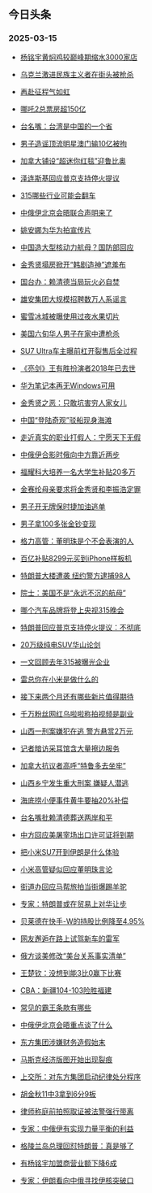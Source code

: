 ## 今日头条 
### 2025-03-15

+ [杨铭宇黄焖鸡较巅峰期缩水3000家店](https://www.toutiao.com/trending/7481504342797717030/%3Fcategory_name%3Dtopic_innerflow%26event_type%3Dhot_board%26log_pb%3D%257B%2522category_name%2522%253A%2522topic_innerflow%2522%252C%2522cluster_type%2522%253A%252213%2522%252C%2522enter_from%2522%253A%2522click_category%2522%252C%2522entrance_hotspot%2522%253A%2522outside%2522%252C%2522event_type%2522%253A%2522hot_board%2522%252C%2522hot_board_cluster_id%2522%253A%25227481504342797717030%2522%252C%2522hot_board_impr_id%2522%253A%2522202503150012153DB2A1B916EA6EC2FC3C%2522%252C%2522jump_page%2522%253A%2522hot_board_page%2522%252C%2522location%2522%253A%2522news_hot_card%2522%252C%2522page_location%2522%253A%2522hot_board_page%2522%252C%2522rank%2522%253A%25221%2522%252C%2522source%2522%253A%2522trending_tab%2522%252C%2522style_id%2522%253A%252240132%2522%252C%2522title%2522%253A%2522%25E6%259D%25A8%25E9%2593%25AD%25E5%25AE%2587%25E9%25BB%2584%25E7%2584%2596%25E9%25B8%25A1%25E8%25BE%2583%25E5%25B7%2585%25E5%25B3%25B0%25E6%259C%259F%25E7%25BC%25A9%25E6%25B0%25B43000%25E5%25AE%25B6%25E5%25BA%2597%2522%257D%26rank%3D1%26style_id%3D40132%26topic_id%3D7481504342797717030)

+ [乌克兰激进民族主义者在街头被枪杀](https://www.toutiao.com/trending/7481418113108443175/%3Fcategory_name%3Dtopic_innerflow%26event_type%3Dhot_board%26log_pb%3D%257B%2522category_name%2522%253A%2522topic_innerflow%2522%252C%2522cluster_type%2522%253A%25226%2522%252C%2522enter_from%2522%253A%2522click_category%2522%252C%2522entrance_hotspot%2522%253A%2522outside%2522%252C%2522event_type%2522%253A%2522hot_board%2522%252C%2522hot_board_cluster_id%2522%253A%25227481418113108443175%2522%252C%2522hot_board_impr_id%2522%253A%2522202503150012153DB2A1B916EA6EC2FC3C%2522%252C%2522jump_page%2522%253A%2522hot_board_page%2522%252C%2522location%2522%253A%2522news_hot_card%2522%252C%2522page_location%2522%253A%2522hot_board_page%2522%252C%2522rank%2522%253A%25222%2522%252C%2522source%2522%253A%2522trending_tab%2522%252C%2522style_id%2522%253A%252240132%2522%252C%2522title%2522%253A%2522%25E4%25B9%258C%25E5%2585%258B%25E5%2585%25B0%25E6%25BF%2580%25E8%25BF%259B%25E6%25B0%2591%25E6%2597%258F%25E4%25B8%25BB%25E4%25B9%2589%25E8%2580%2585%25E5%259C%25A8%25E8%25A1%2597%25E5%25A4%25B4%25E8%25A2%25AB%25E6%259E%25AA%25E6%259D%2580%2522%257D%26rank%3D2%26style_id%3D40132%26topic_id%3D7481418113108443175)

+ [再赴征程气如虹](https://www.toutiao.com/article/7481621064439611944)

+ [哪吒2总票房超150亿](https://www.toutiao.com/trending/7481417731422830618/%3Fcategory_name%3Dtopic_innerflow%26event_type%3Dhot_board%26log_pb%3D%257B%2522category_name%2522%253A%2522topic_innerflow%2522%252C%2522cluster_type%2522%253A%25221%2522%252C%2522enter_from%2522%253A%2522click_category%2522%252C%2522entrance_hotspot%2522%253A%2522outside%2522%252C%2522event_type%2522%253A%2522hot_board%2522%252C%2522hot_board_cluster_id%2522%253A%25227481417731422830618%2522%252C%2522hot_board_impr_id%2522%253A%2522202503150012153DB2A1B916EA6EC2FC3C%2522%252C%2522jump_page%2522%253A%2522hot_board_page%2522%252C%2522location%2522%253A%2522news_hot_card%2522%252C%2522page_location%2522%253A%2522hot_board_page%2522%252C%2522rank%2522%253A%25224%2522%252C%2522source%2522%253A%2522trending_tab%2522%252C%2522style_id%2522%253A%252240132%2522%252C%2522title%2522%253A%2522%25E5%2593%25AA%25E5%2590%25922%25E6%2580%25BB%25E7%25A5%25A8%25E6%2588%25BF%25E8%25B6%2585150%25E4%25BA%25BF%2522%257D%26rank%3D4%26style_id%3D40132%26topic_id%3D7481417731422830618)

+ [台名嘴：台湾是中国的一个省](https://www.toutiao.com/trending/7480849188184686619/%3Fcategory_name%3Dtopic_innerflow%26event_type%3Dhot_board%26log_pb%3D%257B%2522category_name%2522%253A%2522topic_innerflow%2522%252C%2522cluster_type%2522%253A%25226%2522%252C%2522enter_from%2522%253A%2522click_category%2522%252C%2522entrance_hotspot%2522%253A%2522outside%2522%252C%2522event_type%2522%253A%2522hot_board%2522%252C%2522hot_board_cluster_id%2522%253A%25227480849188184686619%2522%252C%2522hot_board_impr_id%2522%253A%2522202503150012153DB2A1B916EA6EC2FC3C%2522%252C%2522jump_page%2522%253A%2522hot_board_page%2522%252C%2522location%2522%253A%2522news_hot_card%2522%252C%2522page_location%2522%253A%2522hot_board_page%2522%252C%2522rank%2522%253A%25225%2522%252C%2522source%2522%253A%2522trending_tab%2522%252C%2522style_id%2522%253A%252240132%2522%252C%2522title%2522%253A%2522%25E5%258F%25B0%25E5%2590%258D%25E5%2598%25B4%25EF%25BC%259A%25E5%258F%25B0%25E6%25B9%25BE%25E6%2598%25AF%25E4%25B8%25AD%25E5%259B%25BD%25E7%259A%2584%25E4%25B8%2580%25E4%25B8%25AA%25E7%259C%2581%2522%257D%26rank%3D5%26style_id%3D40132%26topic_id%3D7480849188184686619)

+ [男子造谣顶流明星澳门输10亿被拘](https://www.toutiao.com/trending/7480395817048801291/%3Fcategory_name%3Dtopic_innerflow%26event_type%3Dhot_board%26log_pb%3D%257B%2522category_name%2522%253A%2522topic_innerflow%2522%252C%2522cluster_type%2522%253A%25221%2522%252C%2522enter_from%2522%253A%2522click_category%2522%252C%2522entrance_hotspot%2522%253A%2522outside%2522%252C%2522event_type%2522%253A%2522hot_board%2522%252C%2522hot_board_cluster_id%2522%253A%25227480395817048801291%2522%252C%2522hot_board_impr_id%2522%253A%2522202503150012153DB2A1B916EA6EC2FC3C%2522%252C%2522jump_page%2522%253A%2522hot_board_page%2522%252C%2522location%2522%253A%2522news_hot_card%2522%252C%2522page_location%2522%253A%2522hot_board_page%2522%252C%2522rank%2522%253A%25226%2522%252C%2522source%2522%253A%2522trending_tab%2522%252C%2522style_id%2522%253A%252240132%2522%252C%2522title%2522%253A%2522%25E7%2594%25B7%25E5%25AD%2590%25E9%2580%25A0%25E8%25B0%25A3%25E9%25A1%25B6%25E6%25B5%2581%25E6%2598%258E%25E6%2598%259F%25E6%25BE%25B3%25E9%2597%25A8%25E8%25BE%259310%25E4%25BA%25BF%25E8%25A2%25AB%25E6%258B%2598%2522%257D%26rank%3D6%26style_id%3D40132%26topic_id%3D7480395817048801291)

+ [加拿大铺设“超迷你红毯”迎鲁比奥](https://www.toutiao.com/trending/7481627715507113481/%3Fcategory_name%3Dtopic_innerflow%26event_type%3Dhot_board%26log_pb%3D%257B%2522category_name%2522%253A%2522topic_innerflow%2522%252C%2522cluster_type%2522%253A%25222%2522%252C%2522enter_from%2522%253A%2522click_category%2522%252C%2522entrance_hotspot%2522%253A%2522outside%2522%252C%2522event_type%2522%253A%2522hot_board%2522%252C%2522hot_board_cluster_id%2522%253A%25227481627715507113481%2522%252C%2522hot_board_impr_id%2522%253A%2522202503150012153DB2A1B916EA6EC2FC3C%2522%252C%2522jump_page%2522%253A%2522hot_board_page%2522%252C%2522location%2522%253A%2522news_hot_card%2522%252C%2522page_location%2522%253A%2522hot_board_page%2522%252C%2522rank%2522%253A%25227%2522%252C%2522source%2522%253A%2522trending_tab%2522%252C%2522style_id%2522%253A%252240132%2522%252C%2522title%2522%253A%2522%25E5%258A%25A0%25E6%258B%25BF%25E5%25A4%25A7%25E9%2593%25BA%25E8%25AE%25BE%25E2%2580%259C%25E8%25B6%2585%25E8%25BF%25B7%25E4%25BD%25A0%25E7%25BA%25A2%25E6%25AF%25AF%25E2%2580%259D%25E8%25BF%258E%25E9%25B2%2581%25E6%25AF%2594%25E5%25A5%25A5%2522%257D%26rank%3D7%26style_id%3D40132%26topic_id%3D7481627715507113481)

+ [泽连斯基回应普京支持停火提议](https://www.toutiao.com/trending/7481340600525963318/%3Fcategory_name%3Dtopic_innerflow%26event_type%3Dhot_board%26log_pb%3D%257B%2522category_name%2522%253A%2522topic_innerflow%2522%252C%2522cluster_type%2522%253A%25222%2522%252C%2522enter_from%2522%253A%2522click_category%2522%252C%2522entrance_hotspot%2522%253A%2522outside%2522%252C%2522event_type%2522%253A%2522hot_board%2522%252C%2522hot_board_cluster_id%2522%253A%25227481340600525963318%2522%252C%2522hot_board_impr_id%2522%253A%2522202503150012153DB2A1B916EA6EC2FC3C%2522%252C%2522jump_page%2522%253A%2522hot_board_page%2522%252C%2522location%2522%253A%2522news_hot_card%2522%252C%2522page_location%2522%253A%2522hot_board_page%2522%252C%2522rank%2522%253A%25228%2522%252C%2522source%2522%253A%2522trending_tab%2522%252C%2522style_id%2522%253A%252240132%2522%252C%2522title%2522%253A%2522%25E6%25B3%25BD%25E8%25BF%259E%25E6%2596%25AF%25E5%259F%25BA%25E5%259B%259E%25E5%25BA%2594%25E6%2599%25AE%25E4%25BA%25AC%25E6%2594%25AF%25E6%258C%2581%25E5%2581%259C%25E7%2581%25AB%25E6%258F%2590%25E8%25AE%25AE%2522%257D%26rank%3D8%26style_id%3D40132%26topic_id%3D7481340600525963318)

+ [315哪些行业可能会翻车](https://www.toutiao.com/trending/7481606592605982234/%3Fcategory_name%3Dtopic_innerflow%26event_type%3Dhot_board%26log_pb%3D%257B%2522category_name%2522%253A%2522topic_innerflow%2522%252C%2522cluster_type%2522%253A%252213%2522%252C%2522enter_from%2522%253A%2522click_category%2522%252C%2522entrance_hotspot%2522%253A%2522outside%2522%252C%2522event_type%2522%253A%2522hot_board%2522%252C%2522hot_board_cluster_id%2522%253A%25227481606592605982234%2522%252C%2522hot_board_impr_id%2522%253A%2522202503150012153DB2A1B916EA6EC2FC3C%2522%252C%2522jump_page%2522%253A%2522hot_board_page%2522%252C%2522location%2522%253A%2522news_hot_card%2522%252C%2522page_location%2522%253A%2522hot_board_page%2522%252C%2522rank%2522%253A%25229%2522%252C%2522source%2522%253A%2522trending_tab%2522%252C%2522style_id%2522%253A%252240132%2522%252C%2522title%2522%253A%2522315%25E5%2593%25AA%25E4%25BA%259B%25E8%25A1%258C%25E4%25B8%259A%25E5%258F%25AF%25E8%2583%25BD%25E4%25BC%259A%25E7%25BF%25BB%25E8%25BD%25A6%2522%257D%26rank%3D9%26style_id%3D40132%26topic_id%3D7481606592605982234)

+ [中俄伊北京会晤联合声明来了](https://www.toutiao.com/trending/7481542236727938599/%3Fcategory_name%3Dtopic_innerflow%26event_type%3Dhot_board%26log_pb%3D%257B%2522category_name%2522%253A%2522topic_innerflow%2522%252C%2522cluster_type%2522%253A%25225%2522%252C%2522enter_from%2522%253A%2522click_category%2522%252C%2522entrance_hotspot%2522%253A%2522outside%2522%252C%2522event_type%2522%253A%2522hot_board%2522%252C%2522hot_board_cluster_id%2522%253A%25227481542236727938599%2522%252C%2522hot_board_impr_id%2522%253A%2522202503150012153DB2A1B916EA6EC2FC3C%2522%252C%2522jump_page%2522%253A%2522hot_board_page%2522%252C%2522location%2522%253A%2522news_hot_card%2522%252C%2522page_location%2522%253A%2522hot_board_page%2522%252C%2522rank%2522%253A%252210%2522%252C%2522source%2522%253A%2522trending_tab%2522%252C%2522style_id%2522%253A%252240132%2522%252C%2522title%2522%253A%2522%25E4%25B8%25AD%25E4%25BF%2584%25E4%25BC%258A%25E5%258C%2597%25E4%25BA%25AC%25E4%25BC%259A%25E6%2599%25A4%25E8%2581%2594%25E5%2590%2588%25E5%25A3%25B0%25E6%2598%258E%25E6%259D%25A5%25E4%25BA%2586%2522%257D%26rank%3D10%26style_id%3D40132%26topic_id%3D7481542236727938599)

+ [姚安娜为华为拍宣传片](https://www.toutiao.com/trending/7480430655026774054/%3Fcategory_name%3Dtopic_innerflow%26event_type%3Dhot_board%26log_pb%3D%257B%2522category_name%2522%253A%2522topic_innerflow%2522%252C%2522cluster_type%2522%253A%25221%2522%252C%2522enter_from%2522%253A%2522click_category%2522%252C%2522entrance_hotspot%2522%253A%2522outside%2522%252C%2522event_type%2522%253A%2522hot_board%2522%252C%2522hot_board_cluster_id%2522%253A%25227480430655026774054%2522%252C%2522hot_board_impr_id%2522%253A%2522202503150012153DB2A1B916EA6EC2FC3C%2522%252C%2522jump_page%2522%253A%2522hot_board_page%2522%252C%2522location%2522%253A%2522news_hot_card%2522%252C%2522page_location%2522%253A%2522hot_board_page%2522%252C%2522rank%2522%253A%252211%2522%252C%2522source%2522%253A%2522trending_tab%2522%252C%2522style_id%2522%253A%252240132%2522%252C%2522title%2522%253A%2522%25E5%25A7%259A%25E5%25AE%2589%25E5%25A8%259C%25E4%25B8%25BA%25E5%258D%258E%25E4%25B8%25BA%25E6%258B%258D%25E5%25AE%25A3%25E4%25BC%25A0%25E7%2589%2587%2522%257D%26rank%3D11%26style_id%3D40132%26topic_id%3D7480430655026774054)

+ [中国造大型核动力航母？国防部回应](https://www.toutiao.com/trending/7481570751636573734/%3Fcategory_name%3Dtopic_innerflow%26event_type%3Dhot_board%26log_pb%3D%257B%2522category_name%2522%253A%2522topic_innerflow%2522%252C%2522cluster_type%2522%253A%25225%2522%252C%2522enter_from%2522%253A%2522click_category%2522%252C%2522entrance_hotspot%2522%253A%2522outside%2522%252C%2522event_type%2522%253A%2522hot_board%2522%252C%2522hot_board_cluster_id%2522%253A%25227481570751636573734%2522%252C%2522hot_board_impr_id%2522%253A%2522202503150012153DB2A1B916EA6EC2FC3C%2522%252C%2522jump_page%2522%253A%2522hot_board_page%2522%252C%2522location%2522%253A%2522news_hot_card%2522%252C%2522page_location%2522%253A%2522hot_board_page%2522%252C%2522rank%2522%253A%252212%2522%252C%2522source%2522%253A%2522trending_tab%2522%252C%2522style_id%2522%253A%252240132%2522%252C%2522title%2522%253A%2522%25E4%25B8%25AD%25E5%259B%25BD%25E9%2580%25A0%25E5%25A4%25A7%25E5%259E%258B%25E6%25A0%25B8%25E5%258A%25A8%25E5%258A%259B%25E8%2588%25AA%25E6%25AF%258D%25EF%25BC%259F%25E5%259B%25BD%25E9%2598%25B2%25E9%2583%25A8%25E5%259B%259E%25E5%25BA%2594%2522%257D%26rank%3D12%26style_id%3D40132%26topic_id%3D7481570751636573734)

+ [金秀贤塌房掀开“韩剧造神”遮羞布](https://www.toutiao.com/trending/7481603745663421962/%3Fcategory_name%3Dtopic_innerflow%26event_type%3Dhot_board%26log_pb%3D%257B%2522category_name%2522%253A%2522topic_innerflow%2522%252C%2522cluster_type%2522%253A%252213%2522%252C%2522enter_from%2522%253A%2522click_category%2522%252C%2522entrance_hotspot%2522%253A%2522outside%2522%252C%2522event_type%2522%253A%2522hot_board%2522%252C%2522hot_board_cluster_id%2522%253A%25227481603745663421962%2522%252C%2522hot_board_impr_id%2522%253A%2522202503150012153DB2A1B916EA6EC2FC3C%2522%252C%2522jump_page%2522%253A%2522hot_board_page%2522%252C%2522location%2522%253A%2522news_hot_card%2522%252C%2522page_location%2522%253A%2522hot_board_page%2522%252C%2522rank%2522%253A%252213%2522%252C%2522source%2522%253A%2522trending_tab%2522%252C%2522style_id%2522%253A%252240132%2522%252C%2522title%2522%253A%2522%25E9%2587%2591%25E7%25A7%2580%25E8%25B4%25A4%25E5%25A1%258C%25E6%2588%25BF%25E6%258E%2580%25E5%25BC%2580%25E2%2580%259C%25E9%259F%25A9%25E5%2589%25A7%25E9%2580%25A0%25E7%25A5%259E%25E2%2580%259D%25E9%2581%25AE%25E7%25BE%259E%25E5%25B8%2583%2522%257D%26rank%3D13%26style_id%3D40132%26topic_id%3D7481603745663421962)

+ [国台办：赖清德当局玩火必自焚](https://www.toutiao.com/trending/7481386093305675827/%3Fcategory_name%3Dtopic_innerflow%26event_type%3Dhot_board%26log_pb%3D%257B%2522category_name%2522%253A%2522topic_innerflow%2522%252C%2522cluster_type%2522%253A%25220%2522%252C%2522enter_from%2522%253A%2522click_category%2522%252C%2522entrance_hotspot%2522%253A%2522outside%2522%252C%2522event_type%2522%253A%2522hot_board%2522%252C%2522hot_board_cluster_id%2522%253A%25227481386093305675827%2522%252C%2522hot_board_impr_id%2522%253A%2522202503150012153DB2A1B916EA6EC2FC3C%2522%252C%2522jump_page%2522%253A%2522hot_board_page%2522%252C%2522location%2522%253A%2522news_hot_card%2522%252C%2522page_location%2522%253A%2522hot_board_page%2522%252C%2522rank%2522%253A%252214%2522%252C%2522source%2522%253A%2522trending_tab%2522%252C%2522style_id%2522%253A%252240132%2522%252C%2522title%2522%253A%2522%25E5%259B%25BD%25E5%258F%25B0%25E5%258A%259E%25EF%25BC%259A%25E8%25B5%2596%25E6%25B8%2585%25E5%25BE%25B7%25E5%25BD%2593%25E5%25B1%2580%25E7%258E%25A9%25E7%2581%25AB%25E5%25BF%2585%25E8%2587%25AA%25E7%2584%259A%2522%257D%26rank%3D14%26style_id%3D40132%26topic_id%3D7481386093305675827)

+ [雄安集团大规模招聘数万人系谣言](https://www.toutiao.com/trending/7480809682316427318/%3Fcategory_name%3Dtopic_innerflow%26event_type%3Dhot_board%26log_pb%3D%257B%2522category_name%2522%253A%2522topic_innerflow%2522%252C%2522cluster_type%2522%253A%25222%2522%252C%2522enter_from%2522%253A%2522click_category%2522%252C%2522entrance_hotspot%2522%253A%2522outside%2522%252C%2522event_type%2522%253A%2522hot_board%2522%252C%2522hot_board_cluster_id%2522%253A%25227480809682316427318%2522%252C%2522hot_board_impr_id%2522%253A%2522202503150012153DB2A1B916EA6EC2FC3C%2522%252C%2522jump_page%2522%253A%2522hot_board_page%2522%252C%2522location%2522%253A%2522news_hot_card%2522%252C%2522page_location%2522%253A%2522hot_board_page%2522%252C%2522rank%2522%253A%252215%2522%252C%2522source%2522%253A%2522trending_tab%2522%252C%2522style_id%2522%253A%252240132%2522%252C%2522title%2522%253A%2522%25E9%259B%2584%25E5%25AE%2589%25E9%259B%2586%25E5%259B%25A2%25E5%25A4%25A7%25E8%25A7%2584%25E6%25A8%25A1%25E6%258B%259B%25E8%2581%2598%25E6%2595%25B0%25E4%25B8%2587%25E4%25BA%25BA%25E7%25B3%25BB%25E8%25B0%25A3%25E8%25A8%2580%2522%257D%26rank%3D15%26style_id%3D40132%26topic_id%3D7480809682316427318)

+ [蜜雪冰城被曝使用过夜水果切片](https://www.toutiao.com/trending/7480829158701563958/%3Fcategory_name%3Dtopic_innerflow%26event_type%3Dhot_board%26log_pb%3D%257B%2522category_name%2522%253A%2522topic_innerflow%2522%252C%2522cluster_type%2522%253A%25221%2522%252C%2522enter_from%2522%253A%2522click_category%2522%252C%2522entrance_hotspot%2522%253A%2522outside%2522%252C%2522event_type%2522%253A%2522hot_board%2522%252C%2522hot_board_cluster_id%2522%253A%25227480829158701563958%2522%252C%2522hot_board_impr_id%2522%253A%2522202503150012153DB2A1B916EA6EC2FC3C%2522%252C%2522jump_page%2522%253A%2522hot_board_page%2522%252C%2522location%2522%253A%2522news_hot_card%2522%252C%2522page_location%2522%253A%2522hot_board_page%2522%252C%2522rank%2522%253A%252216%2522%252C%2522source%2522%253A%2522trending_tab%2522%252C%2522style_id%2522%253A%252240132%2522%252C%2522title%2522%253A%2522%25E8%259C%259C%25E9%259B%25AA%25E5%2586%25B0%25E5%259F%258E%25E8%25A2%25AB%25E6%259B%259D%25E4%25BD%25BF%25E7%2594%25A8%25E8%25BF%2587%25E5%25A4%259C%25E6%25B0%25B4%25E6%259E%259C%25E5%2588%2587%25E7%2589%2587%2522%257D%26rank%3D16%26style_id%3D40132%26topic_id%3D7480829158701563958)

+ [美国六旬华人男子在家中遭枪杀](https://www.toutiao.com/trending/7481264167794720809/%3Fcategory_name%3Dtopic_innerflow%26event_type%3Dhot_board%26log_pb%3D%257B%2522category_name%2522%253A%2522topic_innerflow%2522%252C%2522cluster_type%2522%253A%25226%2522%252C%2522enter_from%2522%253A%2522click_category%2522%252C%2522entrance_hotspot%2522%253A%2522outside%2522%252C%2522event_type%2522%253A%2522hot_board%2522%252C%2522hot_board_cluster_id%2522%253A%25227481264167794720809%2522%252C%2522hot_board_impr_id%2522%253A%2522202503150012153DB2A1B916EA6EC2FC3C%2522%252C%2522jump_page%2522%253A%2522hot_board_page%2522%252C%2522location%2522%253A%2522news_hot_card%2522%252C%2522page_location%2522%253A%2522hot_board_page%2522%252C%2522rank%2522%253A%252217%2522%252C%2522source%2522%253A%2522trending_tab%2522%252C%2522style_id%2522%253A%252240132%2522%252C%2522title%2522%253A%2522%25E7%25BE%258E%25E5%259B%25BD%25E5%2585%25AD%25E6%2597%25AC%25E5%258D%258E%25E4%25BA%25BA%25E7%2594%25B7%25E5%25AD%2590%25E5%259C%25A8%25E5%25AE%25B6%25E4%25B8%25AD%25E9%2581%25AD%25E6%259E%25AA%25E6%259D%2580%2522%257D%26rank%3D17%26style_id%3D40132%26topic_id%3D7481264167794720809)

+ [SU7 Ultra车主曝前杠开裂售后全过程](https://www.toutiao.com/trending/7481434589525721125/%3Fcategory_name%3Dtopic_innerflow%26event_type%3Dhot_board%26log_pb%3D%257B%2522category_name%2522%253A%2522topic_innerflow%2522%252C%2522cluster_type%2522%253A%25226%2522%252C%2522enter_from%2522%253A%2522click_category%2522%252C%2522entrance_hotspot%2522%253A%2522outside%2522%252C%2522event_type%2522%253A%2522hot_board%2522%252C%2522hot_board_cluster_id%2522%253A%25227481434589525721125%2522%252C%2522hot_board_impr_id%2522%253A%2522202503150012153DB2A1B916EA6EC2FC3C%2522%252C%2522jump_page%2522%253A%2522hot_board_page%2522%252C%2522location%2522%253A%2522news_hot_card%2522%252C%2522page_location%2522%253A%2522hot_board_page%2522%252C%2522rank%2522%253A%252218%2522%252C%2522source%2522%253A%2522trending_tab%2522%252C%2522style_id%2522%253A%252240132%2522%252C%2522title%2522%253A%2522SU7%2BUltra%25E8%25BD%25A6%25E4%25B8%25BB%25E6%259B%259D%25E5%2589%258D%25E6%259D%25A0%25E5%25BC%2580%25E8%25A3%2582%25E5%2594%25AE%25E5%2590%258E%25E5%2585%25A8%25E8%25BF%2587%25E7%25A8%258B%2522%257D%26rank%3D18%26style_id%3D40132%26topic_id%3D7481434589525721125)

+ [《亮剑》王有胜扮演者2018年已去世](https://www.toutiao.com/trending/7481270058950885402/%3Fcategory_name%3Dtopic_innerflow%26event_type%3Dhot_board%26log_pb%3D%257B%2522category_name%2522%253A%2522topic_innerflow%2522%252C%2522cluster_type%2522%253A%25226%2522%252C%2522enter_from%2522%253A%2522click_category%2522%252C%2522entrance_hotspot%2522%253A%2522outside%2522%252C%2522event_type%2522%253A%2522hot_board%2522%252C%2522hot_board_cluster_id%2522%253A%25227481270058950885402%2522%252C%2522hot_board_impr_id%2522%253A%2522202503150012153DB2A1B916EA6EC2FC3C%2522%252C%2522jump_page%2522%253A%2522hot_board_page%2522%252C%2522location%2522%253A%2522news_hot_card%2522%252C%2522page_location%2522%253A%2522hot_board_page%2522%252C%2522rank%2522%253A%252219%2522%252C%2522source%2522%253A%2522trending_tab%2522%252C%2522style_id%2522%253A%252240132%2522%252C%2522title%2522%253A%2522%25E3%2580%258A%25E4%25BA%25AE%25E5%2589%2591%25E3%2580%258B%25E7%258E%258B%25E6%259C%2589%25E8%2583%259C%25E6%2589%25AE%25E6%25BC%2594%25E8%2580%25852018%25E5%25B9%25B4%25E5%25B7%25B2%25E5%258E%25BB%25E4%25B8%2596%2522%257D%26rank%3D19%26style_id%3D40132%26topic_id%3D7481270058950885402)

+ [华为笔记本再无Windows可用](https://www.toutiao.com/trending/7481560153521507867/%3Fcategory_name%3Dtopic_innerflow%26event_type%3Dhot_board%26log_pb%3D%257B%2522category_name%2522%253A%2522topic_innerflow%2522%252C%2522cluster_type%2522%253A%25221%2522%252C%2522enter_from%2522%253A%2522click_category%2522%252C%2522entrance_hotspot%2522%253A%2522outside%2522%252C%2522event_type%2522%253A%2522hot_board%2522%252C%2522hot_board_cluster_id%2522%253A%25227481560153521507867%2522%252C%2522hot_board_impr_id%2522%253A%2522202503150012153DB2A1B916EA6EC2FC3C%2522%252C%2522jump_page%2522%253A%2522hot_board_page%2522%252C%2522location%2522%253A%2522news_hot_card%2522%252C%2522page_location%2522%253A%2522hot_board_page%2522%252C%2522rank%2522%253A%252220%2522%252C%2522source%2522%253A%2522trending_tab%2522%252C%2522style_id%2522%253A%252240132%2522%252C%2522title%2522%253A%2522%25E5%258D%258E%25E4%25B8%25BA%25E7%25AC%2594%25E8%25AE%25B0%25E6%259C%25AC%25E5%2586%258D%25E6%2597%25A0Windows%25E5%258F%25AF%25E7%2594%25A8%2522%257D%26rank%3D20%26style_id%3D40132%26topic_id%3D7481560153521507867)

+ [金秀贤之恶：只敢坑害穷人家女儿](https://www.toutiao.com/trending/7481533212443807241/%3Fcategory_name%3Dtopic_innerflow%26event_type%3Dhot_board%26log_pb%3D%257B%2522category_name%2522%253A%2522topic_innerflow%2522%252C%2522cluster_type%2522%253A%252213%2522%252C%2522enter_from%2522%253A%2522click_category%2522%252C%2522entrance_hotspot%2522%253A%2522outside%2522%252C%2522event_type%2522%253A%2522hot_board%2522%252C%2522hot_board_cluster_id%2522%253A%25227481533212443807241%2522%252C%2522hot_board_impr_id%2522%253A%2522202503150012153DB2A1B916EA6EC2FC3C%2522%252C%2522jump_page%2522%253A%2522hot_board_page%2522%252C%2522location%2522%253A%2522news_hot_card%2522%252C%2522page_location%2522%253A%2522hot_board_page%2522%252C%2522rank%2522%253A%252221%2522%252C%2522source%2522%253A%2522trending_tab%2522%252C%2522style_id%2522%253A%252240132%2522%252C%2522title%2522%253A%2522%25E9%2587%2591%25E7%25A7%2580%25E8%25B4%25A4%25E4%25B9%258B%25E6%2581%25B6%25EF%25BC%259A%25E5%258F%25AA%25E6%2595%25A2%25E5%259D%2591%25E5%25AE%25B3%25E7%25A9%25B7%25E4%25BA%25BA%25E5%25AE%25B6%25E5%25A5%25B3%25E5%2584%25BF%2522%257D%26rank%3D21%26style_id%3D40132%26topic_id%3D7481533212443807241)

+ [中国“登陆奇观”驳船现身海滩](https://www.toutiao.com/trending/7480879834244153381/%3Fcategory_name%3Dtopic_innerflow%26event_type%3Dhot_board%26log_pb%3D%257B%2522category_name%2522%253A%2522topic_innerflow%2522%252C%2522cluster_type%2522%253A%25226%2522%252C%2522enter_from%2522%253A%2522click_category%2522%252C%2522entrance_hotspot%2522%253A%2522outside%2522%252C%2522event_type%2522%253A%2522hot_board%2522%252C%2522hot_board_cluster_id%2522%253A%25227480879834244153381%2522%252C%2522hot_board_impr_id%2522%253A%2522202503150012153DB2A1B916EA6EC2FC3C%2522%252C%2522jump_page%2522%253A%2522hot_board_page%2522%252C%2522location%2522%253A%2522news_hot_card%2522%252C%2522page_location%2522%253A%2522hot_board_page%2522%252C%2522rank%2522%253A%252222%2522%252C%2522source%2522%253A%2522trending_tab%2522%252C%2522style_id%2522%253A%252240132%2522%252C%2522title%2522%253A%2522%25E4%25B8%25AD%25E5%259B%25BD%25E2%2580%259C%25E7%2599%25BB%25E9%2599%2586%25E5%25A5%2587%25E8%25A7%2582%25E2%2580%259D%25E9%25A9%25B3%25E8%2588%25B9%25E7%258E%25B0%25E8%25BA%25AB%25E6%25B5%25B7%25E6%25BB%25A9%2522%257D%26rank%3D22%26style_id%3D40132%26topic_id%3D7480879834244153381)

+ [走近真实的职业打假人：宁愿天下无假](https://www.toutiao.com/trending/7480727476298219559/%3Fcategory_name%3Dtopic_innerflow%26event_type%3Dhot_board%26log_pb%3D%257B%2522category_name%2522%253A%2522topic_innerflow%2522%252C%2522cluster_type%2522%253A%25226%2522%252C%2522enter_from%2522%253A%2522click_category%2522%252C%2522entrance_hotspot%2522%253A%2522outside%2522%252C%2522event_type%2522%253A%2522hot_board%2522%252C%2522hot_board_cluster_id%2522%253A%25227480727476298219559%2522%252C%2522hot_board_impr_id%2522%253A%2522202503150012153DB2A1B916EA6EC2FC3C%2522%252C%2522jump_page%2522%253A%2522hot_board_page%2522%252C%2522location%2522%253A%2522news_hot_card%2522%252C%2522page_location%2522%253A%2522hot_board_page%2522%252C%2522rank%2522%253A%252223%2522%252C%2522source%2522%253A%2522trending_tab%2522%252C%2522style_id%2522%253A%252240132%2522%252C%2522title%2522%253A%2522%25E8%25B5%25B0%25E8%25BF%2591%25E7%259C%259F%25E5%25AE%259E%25E7%259A%2584%25E8%2581%258C%25E4%25B8%259A%25E6%2589%2593%25E5%2581%2587%25E4%25BA%25BA%25EF%25BC%259A%25E5%25AE%2581%25E6%2584%25BF%25E5%25A4%25A9%25E4%25B8%258B%25E6%2597%25A0%25E5%2581%2587%2522%257D%26rank%3D23%26style_id%3D40132%26topic_id%3D7480727476298219559)

+ [中俄伊合影时俄向中方靠近两步](https://www.toutiao.com/trending/7480825691332853772/%3Fcategory_name%3Dtopic_innerflow%26event_type%3Dhot_board%26log_pb%3D%257B%2522category_name%2522%253A%2522topic_innerflow%2522%252C%2522cluster_type%2522%253A%25222%2522%252C%2522enter_from%2522%253A%2522click_category%2522%252C%2522entrance_hotspot%2522%253A%2522outside%2522%252C%2522event_type%2522%253A%2522hot_board%2522%252C%2522hot_board_cluster_id%2522%253A%25227480825691332853772%2522%252C%2522hot_board_impr_id%2522%253A%2522202503150012153DB2A1B916EA6EC2FC3C%2522%252C%2522jump_page%2522%253A%2522hot_board_page%2522%252C%2522location%2522%253A%2522news_hot_card%2522%252C%2522page_location%2522%253A%2522hot_board_page%2522%252C%2522rank%2522%253A%252224%2522%252C%2522source%2522%253A%2522trending_tab%2522%252C%2522style_id%2522%253A%252240132%2522%252C%2522title%2522%253A%2522%25E4%25B8%25AD%25E4%25BF%2584%25E4%25BC%258A%25E5%2590%2588%25E5%25BD%25B1%25E6%2597%25B6%25E4%25BF%2584%25E5%2590%2591%25E4%25B8%25AD%25E6%2596%25B9%25E9%259D%25A0%25E8%25BF%2591%25E4%25B8%25A4%25E6%25AD%25A5%2522%257D%26rank%3D24%26style_id%3D40132%26topic_id%3D7480825691332853772)

+ [福耀科大培养一名大学生补贴20多万](https://www.toutiao.com/trending/7481011698078384166/%3Fcategory_name%3Dtopic_innerflow%26event_type%3Dhot_board%26log_pb%3D%257B%2522category_name%2522%253A%2522topic_innerflow%2522%252C%2522cluster_type%2522%253A%25221%2522%252C%2522enter_from%2522%253A%2522click_category%2522%252C%2522entrance_hotspot%2522%253A%2522outside%2522%252C%2522event_type%2522%253A%2522hot_board%2522%252C%2522hot_board_cluster_id%2522%253A%25227481011698078384166%2522%252C%2522hot_board_impr_id%2522%253A%2522202503150012153DB2A1B916EA6EC2FC3C%2522%252C%2522jump_page%2522%253A%2522hot_board_page%2522%252C%2522location%2522%253A%2522news_hot_card%2522%252C%2522page_location%2522%253A%2522hot_board_page%2522%252C%2522rank%2522%253A%252225%2522%252C%2522source%2522%253A%2522trending_tab%2522%252C%2522style_id%2522%253A%252240132%2522%252C%2522title%2522%253A%2522%25E7%25A6%258F%25E8%2580%2580%25E7%25A7%2591%25E5%25A4%25A7%25E5%259F%25B9%25E5%2585%25BB%25E4%25B8%2580%25E5%2590%258D%25E5%25A4%25A7%25E5%25AD%25A6%25E7%2594%259F%25E8%25A1%25A5%25E8%25B4%25B420%25E5%25A4%259A%25E4%25B8%2587%2522%257D%26rank%3D25%26style_id%3D40132%26topic_id%3D7481011698078384166)

+ [金赛纶母亲要求将金秀贤和李振浩定罪](https://www.toutiao.com/trending/7480967258610303030/%3Fcategory_name%3Dtopic_innerflow%26event_type%3Dhot_board%26log_pb%3D%257B%2522category_name%2522%253A%2522topic_innerflow%2522%252C%2522cluster_type%2522%253A%25226%2522%252C%2522enter_from%2522%253A%2522click_category%2522%252C%2522entrance_hotspot%2522%253A%2522outside%2522%252C%2522event_type%2522%253A%2522hot_board%2522%252C%2522hot_board_cluster_id%2522%253A%25227480967258610303030%2522%252C%2522hot_board_impr_id%2522%253A%2522202503150012153DB2A1B916EA6EC2FC3C%2522%252C%2522jump_page%2522%253A%2522hot_board_page%2522%252C%2522location%2522%253A%2522news_hot_card%2522%252C%2522page_location%2522%253A%2522hot_board_page%2522%252C%2522rank%2522%253A%252226%2522%252C%2522source%2522%253A%2522trending_tab%2522%252C%2522style_id%2522%253A%252240132%2522%252C%2522title%2522%253A%2522%25E9%2587%2591%25E8%25B5%259B%25E7%25BA%25B6%25E6%25AF%258D%25E4%25BA%25B2%25E8%25A6%2581%25E6%25B1%2582%25E5%25B0%2586%25E9%2587%2591%25E7%25A7%2580%25E8%25B4%25A4%25E5%2592%258C%25E6%259D%258E%25E6%258C%25AF%25E6%25B5%25A9%25E5%25AE%259A%25E7%25BD%25AA%2522%257D%26rank%3D26%26style_id%3D40132%26topic_id%3D7480967258610303030)

+ [男子开无牌保时捷加油逃单](https://www.toutiao.com/trending/7481568971263787034/%3Fcategory_name%3Dtopic_innerflow%26event_type%3Dhot_board%26log_pb%3D%257B%2522category_name%2522%253A%2522topic_innerflow%2522%252C%2522cluster_type%2522%253A%25226%2522%252C%2522enter_from%2522%253A%2522click_category%2522%252C%2522entrance_hotspot%2522%253A%2522outside%2522%252C%2522event_type%2522%253A%2522hot_board%2522%252C%2522hot_board_cluster_id%2522%253A%25227481568971263787034%2522%252C%2522hot_board_impr_id%2522%253A%2522202503150012153DB2A1B916EA6EC2FC3C%2522%252C%2522jump_page%2522%253A%2522hot_board_page%2522%252C%2522location%2522%253A%2522news_hot_card%2522%252C%2522page_location%2522%253A%2522hot_board_page%2522%252C%2522rank%2522%253A%252227%2522%252C%2522source%2522%253A%2522trending_tab%2522%252C%2522style_id%2522%253A%252240132%2522%252C%2522title%2522%253A%2522%25E7%2594%25B7%25E5%25AD%2590%25E5%25BC%2580%25E6%2597%25A0%25E7%2589%258C%25E4%25BF%259D%25E6%2597%25B6%25E6%258D%25B7%25E5%258A%25A0%25E6%25B2%25B9%25E9%2580%2583%25E5%258D%2595%2522%257D%26rank%3D27%26style_id%3D40132%26topic_id%3D7481568971263787034)

+ [男子拿100多张金钞变现](https://www.toutiao.com/trending/7481471024488333322/%3Fcategory_name%3Dtopic_innerflow%26event_type%3Dhot_board%26log_pb%3D%257B%2522category_name%2522%253A%2522topic_innerflow%2522%252C%2522cluster_type%2522%253A%25226%2522%252C%2522enter_from%2522%253A%2522click_category%2522%252C%2522entrance_hotspot%2522%253A%2522outside%2522%252C%2522event_type%2522%253A%2522hot_board%2522%252C%2522hot_board_cluster_id%2522%253A%25227481471024488333322%2522%252C%2522hot_board_impr_id%2522%253A%2522202503150012153DB2A1B916EA6EC2FC3C%2522%252C%2522jump_page%2522%253A%2522hot_board_page%2522%252C%2522location%2522%253A%2522news_hot_card%2522%252C%2522page_location%2522%253A%2522hot_board_page%2522%252C%2522rank%2522%253A%252228%2522%252C%2522source%2522%253A%2522trending_tab%2522%252C%2522style_id%2522%253A%252240132%2522%252C%2522title%2522%253A%2522%25E7%2594%25B7%25E5%25AD%2590%25E6%258B%25BF100%25E5%25A4%259A%25E5%25BC%25A0%25E9%2587%2591%25E9%2592%259E%25E5%258F%2598%25E7%258E%25B0%2522%257D%26rank%3D28%26style_id%3D40132%26topic_id%3D7481471024488333322)

+ [格力高管：董明珠是个不会表演的人](https://www.toutiao.com/trending/7481250820186030130/%3Fcategory_name%3Dtopic_innerflow%26event_type%3Dhot_board%26log_pb%3D%257B%2522category_name%2522%253A%2522topic_innerflow%2522%252C%2522cluster_type%2522%253A%25226%2522%252C%2522enter_from%2522%253A%2522click_category%2522%252C%2522entrance_hotspot%2522%253A%2522outside%2522%252C%2522event_type%2522%253A%2522hot_board%2522%252C%2522hot_board_cluster_id%2522%253A%25227481250820186030130%2522%252C%2522hot_board_impr_id%2522%253A%2522202503150012153DB2A1B916EA6EC2FC3C%2522%252C%2522jump_page%2522%253A%2522hot_board_page%2522%252C%2522location%2522%253A%2522news_hot_card%2522%252C%2522page_location%2522%253A%2522hot_board_page%2522%252C%2522rank%2522%253A%252229%2522%252C%2522source%2522%253A%2522trending_tab%2522%252C%2522style_id%2522%253A%252240132%2522%252C%2522title%2522%253A%2522%25E6%25A0%25BC%25E5%258A%259B%25E9%25AB%2598%25E7%25AE%25A1%25EF%25BC%259A%25E8%2591%25A3%25E6%2598%258E%25E7%258F%25A0%25E6%2598%25AF%25E4%25B8%25AA%25E4%25B8%258D%25E4%25BC%259A%25E8%25A1%25A8%25E6%25BC%2594%25E7%259A%2584%25E4%25BA%25BA%2522%257D%26rank%3D29%26style_id%3D40132%26topic_id%3D7481250820186030130)

+ [百亿补贴8299元买到iPhone样板机](https://www.toutiao.com/trending/7481230028185829426/%3Fcategory_name%3Dtopic_innerflow%26event_type%3Dhot_board%26log_pb%3D%257B%2522category_name%2522%253A%2522topic_innerflow%2522%252C%2522cluster_type%2522%253A%25221%2522%252C%2522enter_from%2522%253A%2522click_category%2522%252C%2522entrance_hotspot%2522%253A%2522outside%2522%252C%2522event_type%2522%253A%2522hot_board%2522%252C%2522hot_board_cluster_id%2522%253A%25227481230028185829426%2522%252C%2522hot_board_impr_id%2522%253A%2522202503150012153DB2A1B916EA6EC2FC3C%2522%252C%2522jump_page%2522%253A%2522hot_board_page%2522%252C%2522location%2522%253A%2522news_hot_card%2522%252C%2522page_location%2522%253A%2522hot_board_page%2522%252C%2522rank%2522%253A%252230%2522%252C%2522source%2522%253A%2522trending_tab%2522%252C%2522style_id%2522%253A%252240132%2522%252C%2522title%2522%253A%2522%25E7%2599%25BE%25E4%25BA%25BF%25E8%25A1%25A5%25E8%25B4%25B48299%25E5%2585%2583%25E4%25B9%25B0%25E5%2588%25B0iPhone%25E6%25A0%25B7%25E6%259D%25BF%25E6%259C%25BA%2522%257D%26rank%3D30%26style_id%3D40132%26topic_id%3D7481230028185829426)

+ [特朗普大楼遭袭 纽约警方逮捕98人](https://www.toutiao.com/trending/7481228335616983050/%3Fcategory_name%3Dtopic_innerflow%26event_type%3Dhot_board%26log_pb%3D%257B%2522category_name%2522%253A%2522topic_innerflow%2522%252C%2522cluster_type%2522%253A%25226%2522%252C%2522enter_from%2522%253A%2522click_category%2522%252C%2522entrance_hotspot%2522%253A%2522outside%2522%252C%2522event_type%2522%253A%2522hot_board%2522%252C%2522hot_board_cluster_id%2522%253A%25227481228335616983050%2522%252C%2522hot_board_impr_id%2522%253A%2522202503150012153DB2A1B916EA6EC2FC3C%2522%252C%2522jump_page%2522%253A%2522hot_board_page%2522%252C%2522location%2522%253A%2522news_hot_card%2522%252C%2522page_location%2522%253A%2522hot_board_page%2522%252C%2522rank%2522%253A%252231%2522%252C%2522source%2522%253A%2522trending_tab%2522%252C%2522style_id%2522%253A%252240132%2522%252C%2522title%2522%253A%2522%25E7%2589%25B9%25E6%259C%2597%25E6%2599%25AE%25E5%25A4%25A7%25E6%25A5%25BC%25E9%2581%25AD%25E8%25A2%25AD%2B%25E7%25BA%25BD%25E7%25BA%25A6%25E8%25AD%25A6%25E6%2596%25B9%25E9%2580%25AE%25E6%258D%259598%25E4%25BA%25BA%2522%257D%26rank%3D31%26style_id%3D40132%26topic_id%3D7481228335616983050)

+ [院士：美国不是“永远不沉的航母”](https://www.toutiao.com/trending/7481434458659307561/%3Fcategory_name%3Dtopic_innerflow%26event_type%3Dhot_board%26log_pb%3D%257B%2522category_name%2522%253A%2522topic_innerflow%2522%252C%2522cluster_type%2522%253A%25226%2522%252C%2522enter_from%2522%253A%2522click_category%2522%252C%2522entrance_hotspot%2522%253A%2522outside%2522%252C%2522event_type%2522%253A%2522hot_board%2522%252C%2522hot_board_cluster_id%2522%253A%25227481434458659307561%2522%252C%2522hot_board_impr_id%2522%253A%2522202503150012153DB2A1B916EA6EC2FC3C%2522%252C%2522jump_page%2522%253A%2522hot_board_page%2522%252C%2522location%2522%253A%2522news_hot_card%2522%252C%2522page_location%2522%253A%2522hot_board_page%2522%252C%2522rank%2522%253A%252232%2522%252C%2522source%2522%253A%2522trending_tab%2522%252C%2522style_id%2522%253A%252240132%2522%252C%2522title%2522%253A%2522%25E9%2599%25A2%25E5%25A3%25AB%25EF%25BC%259A%25E7%25BE%258E%25E5%259B%25BD%25E4%25B8%258D%25E6%2598%25AF%25E2%2580%259C%25E6%25B0%25B8%25E8%25BF%259C%25E4%25B8%258D%25E6%25B2%2589%25E7%259A%2584%25E8%2588%25AA%25E6%25AF%258D%25E2%2580%259D%2522%257D%26rank%3D32%26style_id%3D40132%26topic_id%3D7481434458659307561)

+ [哪个汽车品牌将登上央视315晚会](https://www.toutiao.com/trending/7481122514316328986/%3Fcategory_name%3Dtopic_innerflow%26event_type%3Dhot_board%26log_pb%3D%257B%2522category_name%2522%253A%2522topic_innerflow%2522%252C%2522cluster_type%2522%253A%25226%2522%252C%2522enter_from%2522%253A%2522click_category%2522%252C%2522entrance_hotspot%2522%253A%2522outside%2522%252C%2522event_type%2522%253A%2522hot_board%2522%252C%2522hot_board_cluster_id%2522%253A%25227481122514316328986%2522%252C%2522hot_board_impr_id%2522%253A%2522202503150012153DB2A1B916EA6EC2FC3C%2522%252C%2522jump_page%2522%253A%2522hot_board_page%2522%252C%2522location%2522%253A%2522news_hot_card%2522%252C%2522page_location%2522%253A%2522hot_board_page%2522%252C%2522rank%2522%253A%252233%2522%252C%2522source%2522%253A%2522trending_tab%2522%252C%2522style_id%2522%253A%252240132%2522%252C%2522title%2522%253A%2522%25E5%2593%25AA%25E4%25B8%25AA%25E6%25B1%25BD%25E8%25BD%25A6%25E5%2593%2581%25E7%2589%258C%25E5%25B0%2586%25E7%2599%25BB%25E4%25B8%258A%25E5%25A4%25AE%25E8%25A7%2586315%25E6%2599%259A%25E4%25BC%259A%2522%257D%26rank%3D33%26style_id%3D40132%26topic_id%3D7481122514316328986)

+ [特朗普回应普京支持停火提议：不彻底](https://www.toutiao.com/trending/7481480809262911003/%3Fcategory_name%3Dtopic_innerflow%26event_type%3Dhot_board%26log_pb%3D%257B%2522category_name%2522%253A%2522topic_innerflow%2522%252C%2522cluster_type%2522%253A%25222%2522%252C%2522enter_from%2522%253A%2522click_category%2522%252C%2522entrance_hotspot%2522%253A%2522outside%2522%252C%2522event_type%2522%253A%2522hot_board%2522%252C%2522hot_board_cluster_id%2522%253A%25227481480809262911003%2522%252C%2522hot_board_impr_id%2522%253A%2522202503150012153DB2A1B916EA6EC2FC3C%2522%252C%2522jump_page%2522%253A%2522hot_board_page%2522%252C%2522location%2522%253A%2522news_hot_card%2522%252C%2522page_location%2522%253A%2522hot_board_page%2522%252C%2522rank%2522%253A%252234%2522%252C%2522source%2522%253A%2522trending_tab%2522%252C%2522style_id%2522%253A%252240132%2522%252C%2522title%2522%253A%2522%25E7%2589%25B9%25E6%259C%2597%25E6%2599%25AE%25E5%259B%259E%25E5%25BA%2594%25E6%2599%25AE%25E4%25BA%25AC%25E6%2594%25AF%25E6%258C%2581%25E5%2581%259C%25E7%2581%25AB%25E6%258F%2590%25E8%25AE%25AE%25EF%25BC%259A%25E4%25B8%258D%25E5%25BD%25BB%25E5%25BA%2595%2522%257D%26rank%3D34%26style_id%3D40132%26topic_id%3D7481480809262911003)

+ [20万级纯电SUV华山论剑](https://www.toutiao.com/trending/7481502763273162251/%3Fcategory_name%3Dtopic_innerflow%26event_type%3Dhot_board%26log_pb%3D%257B%2522category_name%2522%253A%2522topic_innerflow%2522%252C%2522cluster_type%2522%253A%25222%2522%252C%2522enter_from%2522%253A%2522click_category%2522%252C%2522entrance_hotspot%2522%253A%2522outside%2522%252C%2522event_type%2522%253A%2522hot_board%2522%252C%2522hot_board_cluster_id%2522%253A%25227481502763273162251%2522%252C%2522hot_board_impr_id%2522%253A%2522202503150012153DB2A1B916EA6EC2FC3C%2522%252C%2522jump_page%2522%253A%2522hot_board_page%2522%252C%2522location%2522%253A%2522news_hot_card%2522%252C%2522page_location%2522%253A%2522hot_board_page%2522%252C%2522rank%2522%253A%252235%2522%252C%2522source%2522%253A%2522trending_tab%2522%252C%2522style_id%2522%253A%252240132%2522%252C%2522title%2522%253A%252220%25E4%25B8%2587%25E7%25BA%25A7%25E7%25BA%25AF%25E7%2594%25B5SUV%25E5%258D%258E%25E5%25B1%25B1%25E8%25AE%25BA%25E5%2589%2591%2522%257D%26rank%3D35%26style_id%3D40132%26topic_id%3D7481502763273162251)

+ [一文回顾去年315被曝光企业](https://www.toutiao.com/trending/7481208100436099135/%3Fcategory_name%3Dtopic_innerflow%26event_type%3Dhot_board%26log_pb%3D%257B%2522category_name%2522%253A%2522topic_innerflow%2522%252C%2522cluster_type%2522%253A%25221%2522%252C%2522enter_from%2522%253A%2522click_category%2522%252C%2522entrance_hotspot%2522%253A%2522outside%2522%252C%2522event_type%2522%253A%2522hot_board%2522%252C%2522hot_board_cluster_id%2522%253A%25227481208100436099135%2522%252C%2522hot_board_impr_id%2522%253A%2522202503150012153DB2A1B916EA6EC2FC3C%2522%252C%2522jump_page%2522%253A%2522hot_board_page%2522%252C%2522location%2522%253A%2522news_hot_card%2522%252C%2522page_location%2522%253A%2522hot_board_page%2522%252C%2522rank%2522%253A%252236%2522%252C%2522source%2522%253A%2522trending_tab%2522%252C%2522style_id%2522%253A%252240132%2522%252C%2522title%2522%253A%2522%25E4%25B8%2580%25E6%2596%2587%25E5%259B%259E%25E9%25A1%25BE%25E5%258E%25BB%25E5%25B9%25B4315%25E8%25A2%25AB%25E6%259B%259D%25E5%2585%2589%25E4%25BC%2581%25E4%25B8%259A%2522%257D%26rank%3D36%26style_id%3D40132%26topic_id%3D7481208100436099135)

+ [雷总你在小米是做什么的](https://www.toutiao.com/trending/7481398309102354459/%3Fcategory_name%3Dtopic_innerflow%26event_type%3Dhot_board%26log_pb%3D%257B%2522category_name%2522%253A%2522topic_innerflow%2522%252C%2522cluster_type%2522%253A%25226%2522%252C%2522enter_from%2522%253A%2522click_category%2522%252C%2522entrance_hotspot%2522%253A%2522outside%2522%252C%2522event_type%2522%253A%2522hot_board%2522%252C%2522hot_board_cluster_id%2522%253A%25227481398309102354459%2522%252C%2522hot_board_impr_id%2522%253A%2522202503150012153DB2A1B916EA6EC2FC3C%2522%252C%2522jump_page%2522%253A%2522hot_board_page%2522%252C%2522location%2522%253A%2522news_hot_card%2522%252C%2522page_location%2522%253A%2522hot_board_page%2522%252C%2522rank%2522%253A%252237%2522%252C%2522source%2522%253A%2522trending_tab%2522%252C%2522style_id%2522%253A%252240132%2522%252C%2522title%2522%253A%2522%25E9%259B%25B7%25E6%2580%25BB%25E4%25BD%25A0%25E5%259C%25A8%25E5%25B0%258F%25E7%25B1%25B3%25E6%2598%25AF%25E5%2581%259A%25E4%25BB%2580%25E4%25B9%2588%25E7%259A%2584%2522%257D%26rank%3D37%26style_id%3D40132%26topic_id%3D7481398309102354459)

+ [接下来两个月还有哪些新片值得期待](https://www.toutiao.com/trending/7481561484883922442/%3Fcategory_name%3Dtopic_innerflow%26event_type%3Dhot_board%26log_pb%3D%257B%2522category_name%2522%253A%2522topic_innerflow%2522%252C%2522cluster_type%2522%253A%252213%2522%252C%2522enter_from%2522%253A%2522click_category%2522%252C%2522entrance_hotspot%2522%253A%2522outside%2522%252C%2522event_type%2522%253A%2522hot_board%2522%252C%2522hot_board_cluster_id%2522%253A%25227481561484883922442%2522%252C%2522hot_board_impr_id%2522%253A%2522202503150012153DB2A1B916EA6EC2FC3C%2522%252C%2522jump_page%2522%253A%2522hot_board_page%2522%252C%2522location%2522%253A%2522news_hot_card%2522%252C%2522page_location%2522%253A%2522hot_board_page%2522%252C%2522rank%2522%253A%252238%2522%252C%2522source%2522%253A%2522trending_tab%2522%252C%2522style_id%2522%253A%252240132%2522%252C%2522title%2522%253A%2522%25E6%258E%25A5%25E4%25B8%258B%25E6%259D%25A5%25E4%25B8%25A4%25E4%25B8%25AA%25E6%259C%2588%25E8%25BF%2598%25E6%259C%2589%25E5%2593%25AA%25E4%25BA%259B%25E6%2596%25B0%25E7%2589%2587%25E5%2580%25BC%25E5%25BE%2597%25E6%259C%259F%25E5%25BE%2585%2522%257D%26rank%3D38%26style_id%3D40132%26topic_id%3D7481561484883922442)

+ [千万粉丝网红乌啦啦称拍视频是副业](https://www.toutiao.com/trending/7481243082751606835/%3Fcategory_name%3Dtopic_innerflow%26event_type%3Dhot_board%26log_pb%3D%257B%2522category_name%2522%253A%2522topic_innerflow%2522%252C%2522cluster_type%2522%253A%25226%2522%252C%2522enter_from%2522%253A%2522click_category%2522%252C%2522entrance_hotspot%2522%253A%2522outside%2522%252C%2522event_type%2522%253A%2522hot_board%2522%252C%2522hot_board_cluster_id%2522%253A%25227481243082751606835%2522%252C%2522hot_board_impr_id%2522%253A%2522202503150012153DB2A1B916EA6EC2FC3C%2522%252C%2522jump_page%2522%253A%2522hot_board_page%2522%252C%2522location%2522%253A%2522news_hot_card%2522%252C%2522page_location%2522%253A%2522hot_board_page%2522%252C%2522rank%2522%253A%252239%2522%252C%2522source%2522%253A%2522trending_tab%2522%252C%2522style_id%2522%253A%252240132%2522%252C%2522title%2522%253A%2522%25E5%258D%2583%25E4%25B8%2587%25E7%25B2%2589%25E4%25B8%259D%25E7%25BD%2591%25E7%25BA%25A2%25E4%25B9%258C%25E5%2595%25A6%25E5%2595%25A6%25E7%25A7%25B0%25E6%258B%258D%25E8%25A7%2586%25E9%25A2%2591%25E6%2598%25AF%25E5%2589%25AF%25E4%25B8%259A%2522%257D%26rank%3D39%26style_id%3D40132%26topic_id%3D7481243082751606835)

+ [山西一刑案嫌犯在逃 警方悬赏2万元](https://www.toutiao.com/trending/7481645904177401354/%3Fcategory_name%3Dtopic_innerflow%26event_type%3Dhot_board%26log_pb%3D%257B%2522category_name%2522%253A%2522topic_innerflow%2522%252C%2522cluster_type%2522%253A%25225%2522%252C%2522enter_from%2522%253A%2522click_category%2522%252C%2522entrance_hotspot%2522%253A%2522outside%2522%252C%2522event_type%2522%253A%2522hot_board%2522%252C%2522hot_board_cluster_id%2522%253A%25227481645904177401354%2522%252C%2522hot_board_impr_id%2522%253A%2522202503150012153DB2A1B916EA6EC2FC3C%2522%252C%2522jump_page%2522%253A%2522hot_board_page%2522%252C%2522location%2522%253A%2522news_hot_card%2522%252C%2522page_location%2522%253A%2522hot_board_page%2522%252C%2522rank%2522%253A%252240%2522%252C%2522source%2522%253A%2522trending_tab%2522%252C%2522style_id%2522%253A%252240132%2522%252C%2522title%2522%253A%2522%25E5%25B1%25B1%25E8%25A5%25BF%25E4%25B8%2580%25E5%2588%2591%25E6%25A1%2588%25E5%25AB%258C%25E7%258A%25AF%25E5%259C%25A8%25E9%2580%2583%2B%25E8%25AD%25A6%25E6%2596%25B9%25E6%2582%25AC%25E8%25B5%258F2%25E4%25B8%2587%25E5%2585%2583%2522%257D%26rank%3D40%26style_id%3D40132%26topic_id%3D7481645904177401354)

+ [记者暗访采耳馆含大量擦边服务](https://www.toutiao.com/trending/7481632848316399653/%3Fcategory_name%3Dtopic_innerflow%26event_type%3Dhot_board%26log_pb%3D%257B%2522category_name%2522%253A%2522topic_innerflow%2522%252C%2522cluster_type%2522%253A%25226%2522%252C%2522enter_from%2522%253A%2522click_category%2522%252C%2522entrance_hotspot%2522%253A%2522outside%2522%252C%2522event_type%2522%253A%2522hot_board%2522%252C%2522hot_board_cluster_id%2522%253A%25227481632848316399653%2522%252C%2522hot_board_impr_id%2522%253A%2522202503150012153DB2A1B916EA6EC2FC3C%2522%252C%2522jump_page%2522%253A%2522hot_board_page%2522%252C%2522location%2522%253A%2522news_hot_card%2522%252C%2522page_location%2522%253A%2522hot_board_page%2522%252C%2522rank%2522%253A%252241%2522%252C%2522source%2522%253A%2522trending_tab%2522%252C%2522style_id%2522%253A%252240132%2522%252C%2522title%2522%253A%2522%25E8%25AE%25B0%25E8%2580%2585%25E6%259A%2597%25E8%25AE%25BF%25E9%2587%2587%25E8%2580%25B3%25E9%25A6%2586%25E5%2590%25AB%25E5%25A4%25A7%25E9%2587%258F%25E6%2593%25A6%25E8%25BE%25B9%25E6%259C%258D%25E5%258A%25A1%2522%257D%26rank%3D41%26style_id%3D40132%26topic_id%3D7481632848316399653)

+ [加拿大抗议者高呼“特鲁多去坐牢”](https://www.toutiao.com/trending/7481630456086154762/%3Fcategory_name%3Dtopic_innerflow%26event_type%3Dhot_board%26log_pb%3D%257B%2522category_name%2522%253A%2522topic_innerflow%2522%252C%2522cluster_type%2522%253A%25222%2522%252C%2522enter_from%2522%253A%2522click_category%2522%252C%2522entrance_hotspot%2522%253A%2522outside%2522%252C%2522event_type%2522%253A%2522hot_board%2522%252C%2522hot_board_cluster_id%2522%253A%25227481630456086154762%2522%252C%2522hot_board_impr_id%2522%253A%2522202503150012153DB2A1B916EA6EC2FC3C%2522%252C%2522jump_page%2522%253A%2522hot_board_page%2522%252C%2522location%2522%253A%2522news_hot_card%2522%252C%2522page_location%2522%253A%2522hot_board_page%2522%252C%2522rank%2522%253A%252242%2522%252C%2522source%2522%253A%2522trending_tab%2522%252C%2522style_id%2522%253A%252240132%2522%252C%2522title%2522%253A%2522%25E5%258A%25A0%25E6%258B%25BF%25E5%25A4%25A7%25E6%258A%2597%25E8%25AE%25AE%25E8%2580%2585%25E9%25AB%2598%25E5%2591%25BC%25E2%2580%259C%25E7%2589%25B9%25E9%25B2%2581%25E5%25A4%259A%25E5%258E%25BB%25E5%259D%2590%25E7%2589%25A2%25E2%2580%259D%2522%257D%26rank%3D42%26style_id%3D40132%26topic_id%3D7481630456086154762)

+ [山西乡宁发生重大刑案 嫌疑人潜逃](https://www.toutiao.com/trending/7481328630908583974/%3Fcategory_name%3Dtopic_innerflow%26event_type%3Dhot_board%26log_pb%3D%257B%2522category_name%2522%253A%2522topic_innerflow%2522%252C%2522cluster_type%2522%253A%25226%2522%252C%2522enter_from%2522%253A%2522click_category%2522%252C%2522entrance_hotspot%2522%253A%2522outside%2522%252C%2522event_type%2522%253A%2522hot_board%2522%252C%2522hot_board_cluster_id%2522%253A%25227481328630908583974%2522%252C%2522hot_board_impr_id%2522%253A%2522202503150012153DB2A1B916EA6EC2FC3C%2522%252C%2522jump_page%2522%253A%2522hot_board_page%2522%252C%2522location%2522%253A%2522news_hot_card%2522%252C%2522page_location%2522%253A%2522hot_board_page%2522%252C%2522rank%2522%253A%252243%2522%252C%2522source%2522%253A%2522trending_tab%2522%252C%2522style_id%2522%253A%252240132%2522%252C%2522title%2522%253A%2522%25E5%25B1%25B1%25E8%25A5%25BF%25E4%25B9%25A1%25E5%25AE%2581%25E5%258F%2591%25E7%2594%259F%25E9%2587%258D%25E5%25A4%25A7%25E5%2588%2591%25E6%25A1%2588%2B%25E5%25AB%258C%25E7%2596%2591%25E4%25BA%25BA%25E6%25BD%259C%25E9%2580%2583%2522%257D%26rank%3D43%26style_id%3D40132%26topic_id%3D7481328630908583974)

+ [海底捞小便事件黄牛要抽20%补偿](https://www.toutiao.com/trending/7481474425502859273/%3Fcategory_name%3Dtopic_innerflow%26event_type%3Dhot_board%26log_pb%3D%257B%2522category_name%2522%253A%2522topic_innerflow%2522%252C%2522cluster_type%2522%253A%25221%2522%252C%2522enter_from%2522%253A%2522click_category%2522%252C%2522entrance_hotspot%2522%253A%2522outside%2522%252C%2522event_type%2522%253A%2522hot_board%2522%252C%2522hot_board_cluster_id%2522%253A%25227481474425502859273%2522%252C%2522hot_board_impr_id%2522%253A%2522202503150012153DB2A1B916EA6EC2FC3C%2522%252C%2522jump_page%2522%253A%2522hot_board_page%2522%252C%2522location%2522%253A%2522news_hot_card%2522%252C%2522page_location%2522%253A%2522hot_board_page%2522%252C%2522rank%2522%253A%252244%2522%252C%2522source%2522%253A%2522trending_tab%2522%252C%2522style_id%2522%253A%252240132%2522%252C%2522title%2522%253A%2522%25E6%25B5%25B7%25E5%25BA%2595%25E6%258D%259E%25E5%25B0%258F%25E4%25BE%25BF%25E4%25BA%258B%25E4%25BB%25B6%25E9%25BB%2584%25E7%2589%259B%25E8%25A6%2581%25E6%258A%25BD20%2525%25E8%25A1%25A5%25E5%2581%25BF%2522%257D%26rank%3D44%26style_id%3D40132%26topic_id%3D7481474425502859273)

+ [台名嘴批赖清德葬送两岸和平](https://www.toutiao.com/trending/7481333681869963301/%3Fcategory_name%3Dtopic_innerflow%26event_type%3Dhot_board%26log_pb%3D%257B%2522category_name%2522%253A%2522topic_innerflow%2522%252C%2522cluster_type%2522%253A%25226%2522%252C%2522enter_from%2522%253A%2522click_category%2522%252C%2522entrance_hotspot%2522%253A%2522outside%2522%252C%2522event_type%2522%253A%2522hot_board%2522%252C%2522hot_board_cluster_id%2522%253A%25227481333681869963301%2522%252C%2522hot_board_impr_id%2522%253A%2522202503150012153DB2A1B916EA6EC2FC3C%2522%252C%2522jump_page%2522%253A%2522hot_board_page%2522%252C%2522location%2522%253A%2522news_hot_card%2522%252C%2522page_location%2522%253A%2522hot_board_page%2522%252C%2522rank%2522%253A%252245%2522%252C%2522source%2522%253A%2522trending_tab%2522%252C%2522style_id%2522%253A%252240132%2522%252C%2522title%2522%253A%2522%25E5%258F%25B0%25E5%2590%258D%25E5%2598%25B4%25E6%2589%25B9%25E8%25B5%2596%25E6%25B8%2585%25E5%25BE%25B7%25E8%2591%25AC%25E9%2580%2581%25E4%25B8%25A4%25E5%25B2%25B8%25E5%2592%258C%25E5%25B9%25B3%2522%257D%26rank%3D45%26style_id%3D40132%26topic_id%3D7481333681869963301)

+ [中方回应美屠宰场出口许可证将到期](https://www.toutiao.com/trending/7481439222080471103/%3Fcategory_name%3Dtopic_innerflow%26event_type%3Dhot_board%26log_pb%3D%257B%2522category_name%2522%253A%2522topic_innerflow%2522%252C%2522cluster_type%2522%253A%25226%2522%252C%2522enter_from%2522%253A%2522click_category%2522%252C%2522entrance_hotspot%2522%253A%2522outside%2522%252C%2522event_type%2522%253A%2522hot_board%2522%252C%2522hot_board_cluster_id%2522%253A%25227481439222080471103%2522%252C%2522hot_board_impr_id%2522%253A%2522202503150012153DB2A1B916EA6EC2FC3C%2522%252C%2522jump_page%2522%253A%2522hot_board_page%2522%252C%2522location%2522%253A%2522news_hot_card%2522%252C%2522page_location%2522%253A%2522hot_board_page%2522%252C%2522rank%2522%253A%252246%2522%252C%2522source%2522%253A%2522trending_tab%2522%252C%2522style_id%2522%253A%252240132%2522%252C%2522title%2522%253A%2522%25E4%25B8%25AD%25E6%2596%25B9%25E5%259B%259E%25E5%25BA%2594%25E7%25BE%258E%25E5%25B1%25A0%25E5%25AE%25B0%25E5%259C%25BA%25E5%2587%25BA%25E5%258F%25A3%25E8%25AE%25B8%25E5%258F%25AF%25E8%25AF%2581%25E5%25B0%2586%25E5%2588%25B0%25E6%259C%259F%2522%257D%26rank%3D46%26style_id%3D40132%26topic_id%3D7481439222080471103)

+ [把小米SU7开到伊朗是什么体验](https://www.toutiao.com/trending/7481380674394521609/%3Fcategory_name%3Dtopic_innerflow%26event_type%3Dhot_board%26log_pb%3D%257B%2522category_name%2522%253A%2522topic_innerflow%2522%252C%2522cluster_type%2522%253A%25226%2522%252C%2522enter_from%2522%253A%2522click_category%2522%252C%2522entrance_hotspot%2522%253A%2522outside%2522%252C%2522event_type%2522%253A%2522hot_board%2522%252C%2522hot_board_cluster_id%2522%253A%25227481380674394521609%2522%252C%2522hot_board_impr_id%2522%253A%2522202503150012153DB2A1B916EA6EC2FC3C%2522%252C%2522jump_page%2522%253A%2522hot_board_page%2522%252C%2522location%2522%253A%2522news_hot_card%2522%252C%2522page_location%2522%253A%2522hot_board_page%2522%252C%2522rank%2522%253A%252247%2522%252C%2522source%2522%253A%2522trending_tab%2522%252C%2522style_id%2522%253A%252240132%2522%252C%2522title%2522%253A%2522%25E6%258A%258A%25E5%25B0%258F%25E7%25B1%25B3SU7%25E5%25BC%2580%25E5%2588%25B0%25E4%25BC%258A%25E6%259C%2597%25E6%2598%25AF%25E4%25BB%2580%25E4%25B9%2588%25E4%25BD%2593%25E9%25AA%258C%2522%257D%26rank%3D47%26style_id%3D40132%26topic_id%3D7481380674394521609)

+ [小米高管疑似回应董明珠言论](https://www.toutiao.com/trending/7481236753555161100/%3Fcategory_name%3Dtopic_innerflow%26event_type%3Dhot_board%26log_pb%3D%257B%2522category_name%2522%253A%2522topic_innerflow%2522%252C%2522cluster_type%2522%253A%25220%2522%252C%2522enter_from%2522%253A%2522click_category%2522%252C%2522entrance_hotspot%2522%253A%2522outside%2522%252C%2522event_type%2522%253A%2522hot_board%2522%252C%2522hot_board_cluster_id%2522%253A%25227481236753555161100%2522%252C%2522hot_board_impr_id%2522%253A%2522202503150012153DB2A1B916EA6EC2FC3C%2522%252C%2522jump_page%2522%253A%2522hot_board_page%2522%252C%2522location%2522%253A%2522news_hot_card%2522%252C%2522page_location%2522%253A%2522hot_board_page%2522%252C%2522rank%2522%253A%252248%2522%252C%2522source%2522%253A%2522trending_tab%2522%252C%2522style_id%2522%253A%252240132%2522%252C%2522title%2522%253A%2522%25E5%25B0%258F%25E7%25B1%25B3%25E9%25AB%2598%25E7%25AE%25A1%25E7%2596%2591%25E4%25BC%25BC%25E5%259B%259E%25E5%25BA%2594%25E8%2591%25A3%25E6%2598%258E%25E7%258F%25A0%25E8%25A8%2580%25E8%25AE%25BA%2522%257D%26rank%3D48%26style_id%3D40132%26topic_id%3D7481236753555161100)

+ [街道办回应马帮旅拍当街爆踢羊驼](https://www.toutiao.com/trending/7481532725355642906/%3Fcategory_name%3Dtopic_innerflow%26event_type%3Dhot_board%26log_pb%3D%257B%2522category_name%2522%253A%2522topic_innerflow%2522%252C%2522cluster_type%2522%253A%25226%2522%252C%2522enter_from%2522%253A%2522click_category%2522%252C%2522entrance_hotspot%2522%253A%2522outside%2522%252C%2522event_type%2522%253A%2522hot_board%2522%252C%2522hot_board_cluster_id%2522%253A%25227481532725355642906%2522%252C%2522hot_board_impr_id%2522%253A%2522202503150012153DB2A1B916EA6EC2FC3C%2522%252C%2522jump_page%2522%253A%2522hot_board_page%2522%252C%2522location%2522%253A%2522news_hot_card%2522%252C%2522page_location%2522%253A%2522hot_board_page%2522%252C%2522rank%2522%253A%252249%2522%252C%2522source%2522%253A%2522trending_tab%2522%252C%2522style_id%2522%253A%252240132%2522%252C%2522title%2522%253A%2522%25E8%25A1%2597%25E9%2581%2593%25E5%258A%259E%25E5%259B%259E%25E5%25BA%2594%25E9%25A9%25AC%25E5%25B8%25AE%25E6%2597%2585%25E6%258B%258D%25E5%25BD%2593%25E8%25A1%2597%25E7%2588%2586%25E8%25B8%25A2%25E7%25BE%258A%25E9%25A9%25BC%2522%257D%26rank%3D49%26style_id%3D40132%26topic_id%3D7481532725355642906)

+ [专家：特朗普或在贸易上对华让步](https://www.toutiao.com/trending/7481507654787927561/%3Fcategory_name%3Dtopic_innerflow%26event_type%3Dhot_board%26log_pb%3D%257B%2522category_name%2522%253A%2522topic_innerflow%2522%252C%2522cluster_type%2522%253A%252213%2522%252C%2522enter_from%2522%253A%2522click_category%2522%252C%2522entrance_hotspot%2522%253A%2522outside%2522%252C%2522event_type%2522%253A%2522hot_board%2522%252C%2522hot_board_cluster_id%2522%253A%25227481507654787927561%2522%252C%2522hot_board_impr_id%2522%253A%2522202503150012153DB2A1B916EA6EC2FC3C%2522%252C%2522jump_page%2522%253A%2522hot_board_page%2522%252C%2522location%2522%253A%2522news_hot_card%2522%252C%2522page_location%2522%253A%2522hot_board_page%2522%252C%2522rank%2522%253A%252250%2522%252C%2522source%2522%253A%2522trending_tab%2522%252C%2522style_id%2522%253A%252240132%2522%252C%2522title%2522%253A%2522%25E4%25B8%2593%25E5%25AE%25B6%25EF%25BC%259A%25E7%2589%25B9%25E6%259C%2597%25E6%2599%25AE%25E6%2588%2596%25E5%259C%25A8%25E8%25B4%25B8%25E6%2598%2593%25E4%25B8%258A%25E5%25AF%25B9%25E5%258D%258E%25E8%25AE%25A9%25E6%25AD%25A5%2522%257D%26rank%3D50%26style_id%3D40132%26topic_id%3D7481507654787927561)

+ [贝莱德在快手-W的持股比例降至4.95%](https://www.toutiao.com/trending/7480865899541872666/%3Fcategory_name%3Dtopic_innerflow%26event_type%3Dhot_board%26log_pb%3D%257B%2522category_name%2522%253A%2522topic_innerflow%2522%252C%2522cluster_type%2522%253A%25220%2522%252C%2522enter_from%2522%253A%2522click_category%2522%252C%2522entrance_hotspot%2522%253A%2522outside%2522%252C%2522event_type%2522%253A%2522hot_board%2522%252C%2522hot_board_cluster_id%2522%253A%25227480865899541872666%2522%252C%2522hot_board_impr_id%2522%253A%252220250315010824D2317142598DA56BA1C1%2522%252C%2522jump_page%2522%253A%2522hot_board_page%2522%252C%2522location%2522%253A%2522news_hot_card%2522%252C%2522page_location%2522%253A%2522hot_board_page%2522%252C%2522rank%2522%253A%25229%2522%252C%2522source%2522%253A%2522trending_tab%2522%252C%2522style_id%2522%253A%252240132%2522%252C%2522title%2522%253A%2522%25E8%25B4%259D%25E8%258E%25B1%25E5%25BE%25B7%25E5%259C%25A8%25E5%25BF%25AB%25E6%2589%258B-W%25E7%259A%2584%25E6%258C%2581%25E8%2582%25A1%25E6%25AF%2594%25E4%25BE%258B%25E9%2599%258D%25E8%2587%25B34.95%2525%2522%257D%26rank%3D9%26style_id%3D40132%26topic_id%3D7480865899541872666)

+ [网友邂逅在路上试驾新车的雷军](https://www.toutiao.com/trending/7481454684386607130/%3Fcategory_name%3Dtopic_innerflow%26event_type%3Dhot_board%26log_pb%3D%257B%2522category_name%2522%253A%2522topic_innerflow%2522%252C%2522cluster_type%2522%253A%25226%2522%252C%2522enter_from%2522%253A%2522click_category%2522%252C%2522entrance_hotspot%2522%253A%2522outside%2522%252C%2522event_type%2522%253A%2522hot_board%2522%252C%2522hot_board_cluster_id%2522%253A%25227481454684386607130%2522%252C%2522hot_board_impr_id%2522%253A%252220250315010824D2317142598DA56BA1C1%2522%252C%2522jump_page%2522%253A%2522hot_board_page%2522%252C%2522location%2522%253A%2522news_hot_card%2522%252C%2522page_location%2522%253A%2522hot_board_page%2522%252C%2522rank%2522%253A%252224%2522%252C%2522source%2522%253A%2522trending_tab%2522%252C%2522style_id%2522%253A%252240132%2522%252C%2522title%2522%253A%2522%25E7%25BD%2591%25E5%258F%258B%25E9%2582%2582%25E9%2580%2585%25E5%259C%25A8%25E8%25B7%25AF%25E4%25B8%258A%25E8%25AF%2595%25E9%25A9%25BE%25E6%2596%25B0%25E8%25BD%25A6%25E7%259A%2584%25E9%259B%25B7%25E5%2586%259B%2522%257D%26rank%3D24%26style_id%3D40132%26topic_id%3D7481454684386607130)

+ [俄方谈美修改“美台关系事实清单”](https://www.toutiao.com/trending/7481627397394022409/%3Fcategory_name%3Dtopic_innerflow%26event_type%3Dhot_board%26log_pb%3D%257B%2522category_name%2522%253A%2522topic_innerflow%2522%252C%2522cluster_type%2522%253A%25220%2522%252C%2522enter_from%2522%253A%2522click_category%2522%252C%2522entrance_hotspot%2522%253A%2522outside%2522%252C%2522event_type%2522%253A%2522hot_board%2522%252C%2522hot_board_cluster_id%2522%253A%25227481627397394022409%2522%252C%2522hot_board_impr_id%2522%253A%252220250315010824D2317142598DA56BA1C1%2522%252C%2522jump_page%2522%253A%2522hot_board_page%2522%252C%2522location%2522%253A%2522news_hot_card%2522%252C%2522page_location%2522%253A%2522hot_board_page%2522%252C%2522rank%2522%253A%252226%2522%252C%2522source%2522%253A%2522trending_tab%2522%252C%2522style_id%2522%253A%252240132%2522%252C%2522title%2522%253A%2522%25E4%25BF%2584%25E6%2596%25B9%25E8%25B0%2588%25E7%25BE%258E%25E4%25BF%25AE%25E6%2594%25B9%25E2%2580%259C%25E7%25BE%258E%25E5%258F%25B0%25E5%2585%25B3%25E7%25B3%25BB%25E4%25BA%258B%25E5%25AE%259E%25E6%25B8%2585%25E5%258D%2595%25E2%2580%259D%2522%257D%26rank%3D26%26style_id%3D40132%26topic_id%3D7481627397394022409)

+ [王楚钦：没想到能3比0赢下比赛](https://www.toutiao.com/trending/7481382133777530890/%3Fcategory_name%3Dtopic_innerflow%26event_type%3Dhot_board%26log_pb%3D%257B%2522category_name%2522%253A%2522topic_innerflow%2522%252C%2522cluster_type%2522%253A%25226%2522%252C%2522enter_from%2522%253A%2522click_category%2522%252C%2522entrance_hotspot%2522%253A%2522outside%2522%252C%2522event_type%2522%253A%2522hot_board%2522%252C%2522hot_board_cluster_id%2522%253A%25227481382133777530890%2522%252C%2522hot_board_impr_id%2522%253A%252220250315010824D2317142598DA56BA1C1%2522%252C%2522jump_page%2522%253A%2522hot_board_page%2522%252C%2522location%2522%253A%2522news_hot_card%2522%252C%2522page_location%2522%253A%2522hot_board_page%2522%252C%2522rank%2522%253A%252228%2522%252C%2522source%2522%253A%2522trending_tab%2522%252C%2522style_id%2522%253A%252240132%2522%252C%2522title%2522%253A%2522%25E7%258E%258B%25E6%25A5%259A%25E9%2592%25A6%25EF%25BC%259A%25E6%25B2%25A1%25E6%2583%25B3%25E5%2588%25B0%25E8%2583%25BD3%25E6%25AF%25940%25E8%25B5%25A2%25E4%25B8%258B%25E6%25AF%2594%25E8%25B5%259B%2522%257D%26rank%3D28%26style_id%3D40132%26topic_id%3D7481382133777530890)

+ [CBA：新疆104-103险胜福建](https://www.toutiao.com/trending/7481401661408198683/%3Fcategory_name%3Dtopic_innerflow%26event_type%3Dhot_board%26log_pb%3D%257B%2522category_name%2522%253A%2522topic_innerflow%2522%252C%2522cluster_type%2522%253A%25226%2522%252C%2522enter_from%2522%253A%2522click_category%2522%252C%2522entrance_hotspot%2522%253A%2522outside%2522%252C%2522event_type%2522%253A%2522hot_board%2522%252C%2522hot_board_cluster_id%2522%253A%25227481401661408198683%2522%252C%2522hot_board_impr_id%2522%253A%252220250315010824D2317142598DA56BA1C1%2522%252C%2522jump_page%2522%253A%2522hot_board_page%2522%252C%2522location%2522%253A%2522news_hot_card%2522%252C%2522page_location%2522%253A%2522hot_board_page%2522%252C%2522rank%2522%253A%252237%2522%252C%2522source%2522%253A%2522trending_tab%2522%252C%2522style_id%2522%253A%252240132%2522%252C%2522title%2522%253A%2522CBA%25EF%25BC%259A%25E6%2596%25B0%25E7%2596%2586104-103%25E9%2599%25A9%25E8%2583%259C%25E7%25A6%258F%25E5%25BB%25BA%2522%257D%26rank%3D37%26style_id%3D40132%26topic_id%3D7481401661408198683)

+ [常见的霸王条款有哪些](https://www.toutiao.com/trending/7480912350850367525/%3Fcategory_name%3Dtopic_innerflow%26event_type%3Dhot_board%26log_pb%3D%257B%2522category_name%2522%253A%2522topic_innerflow%2522%252C%2522cluster_type%2522%253A%25224%2522%252C%2522enter_from%2522%253A%2522click_category%2522%252C%2522entrance_hotspot%2522%253A%2522outside%2522%252C%2522event_type%2522%253A%2522hot_board%2522%252C%2522hot_board_cluster_id%2522%253A%25227480912350850367525%2522%252C%2522hot_board_impr_id%2522%253A%252220250315010824D2317142598DA56BA1C1%2522%252C%2522jump_page%2522%253A%2522hot_board_page%2522%252C%2522location%2522%253A%2522news_hot_card%2522%252C%2522page_location%2522%253A%2522hot_board_page%2522%252C%2522rank%2522%253A%252238%2522%252C%2522source%2522%253A%2522trending_tab%2522%252C%2522style_id%2522%253A%252240132%2522%252C%2522title%2522%253A%2522%25E5%25B8%25B8%25E8%25A7%2581%25E7%259A%2584%25E9%259C%25B8%25E7%258E%258B%25E6%259D%25A1%25E6%25AC%25BE%25E6%259C%2589%25E5%2593%25AA%25E4%25BA%259B%2522%257D%26rank%3D38%26style_id%3D40132%26topic_id%3D7480912350850367525)

+ [中俄伊北京会晤重点谈了什么](https://www.toutiao.com/trending/7481652660479725083/%3Fcategory_name%3Dtopic_innerflow%26event_type%3Dhot_board%26log_pb%3D%257B%2522category_name%2522%253A%2522topic_innerflow%2522%252C%2522cluster_type%2522%253A%252213%2522%252C%2522enter_from%2522%253A%2522click_category%2522%252C%2522entrance_hotspot%2522%253A%2522outside%2522%252C%2522event_type%2522%253A%2522hot_board%2522%252C%2522hot_board_cluster_id%2522%253A%25227481652660479725083%2522%252C%2522hot_board_impr_id%2522%253A%252220250315010824D2317142598DA56BA1C1%2522%252C%2522jump_page%2522%253A%2522hot_board_page%2522%252C%2522location%2522%253A%2522news_hot_card%2522%252C%2522page_location%2522%253A%2522hot_board_page%2522%252C%2522rank%2522%253A%252240%2522%252C%2522source%2522%253A%2522trending_tab%2522%252C%2522style_id%2522%253A%252240132%2522%252C%2522title%2522%253A%2522%25E4%25B8%25AD%25E4%25BF%2584%25E4%25BC%258A%25E5%258C%2597%25E4%25BA%25AC%25E4%25BC%259A%25E6%2599%25A4%25E9%2587%258D%25E7%2582%25B9%25E8%25B0%2588%25E4%25BA%2586%25E4%25BB%2580%25E4%25B9%2588%2522%257D%26rank%3D40%26style_id%3D40132%26topic_id%3D7481652660479725083)

+ [东方集团涉嫌财务造假始末](https://www.toutiao.com/trending/7481606550457437723/%3Fcategory_name%3Dtopic_innerflow%26event_type%3Dhot_board%26log_pb%3D%257B%2522category_name%2522%253A%2522topic_innerflow%2522%252C%2522cluster_type%2522%253A%252213%2522%252C%2522enter_from%2522%253A%2522click_category%2522%252C%2522entrance_hotspot%2522%253A%2522outside%2522%252C%2522event_type%2522%253A%2522hot_board%2522%252C%2522hot_board_cluster_id%2522%253A%25227481606550457437723%2522%252C%2522hot_board_impr_id%2522%253A%252220250315010824D2317142598DA56BA1C1%2522%252C%2522jump_page%2522%253A%2522hot_board_page%2522%252C%2522location%2522%253A%2522news_hot_card%2522%252C%2522page_location%2522%253A%2522hot_board_page%2522%252C%2522rank%2522%253A%252242%2522%252C%2522source%2522%253A%2522trending_tab%2522%252C%2522style_id%2522%253A%252240132%2522%252C%2522title%2522%253A%2522%25E4%25B8%259C%25E6%2596%25B9%25E9%259B%2586%25E5%259B%25A2%25E6%25B6%2589%25E5%25AB%258C%25E8%25B4%25A2%25E5%258A%25A1%25E9%2580%25A0%25E5%2581%2587%25E5%25A7%258B%25E6%259C%25AB%2522%257D%26rank%3D42%26style_id%3D40132%26topic_id%3D7481606550457437723)

+ [马斯克经济版图开始出现裂痕](https://www.toutiao.com/trending/7481550471371427382/%3Fcategory_name%3Dtopic_innerflow%26event_type%3Dhot_board%26log_pb%3D%257B%2522category_name%2522%253A%2522topic_innerflow%2522%252C%2522cluster_type%2522%253A%252213%2522%252C%2522enter_from%2522%253A%2522click_category%2522%252C%2522entrance_hotspot%2522%253A%2522outside%2522%252C%2522event_type%2522%253A%2522hot_board%2522%252C%2522hot_board_cluster_id%2522%253A%25227481550471371427382%2522%252C%2522hot_board_impr_id%2522%253A%252220250315010824D2317142598DA56BA1C1%2522%252C%2522jump_page%2522%253A%2522hot_board_page%2522%252C%2522location%2522%253A%2522news_hot_card%2522%252C%2522page_location%2522%253A%2522hot_board_page%2522%252C%2522rank%2522%253A%252246%2522%252C%2522source%2522%253A%2522trending_tab%2522%252C%2522style_id%2522%253A%252240132%2522%252C%2522title%2522%253A%2522%25E9%25A9%25AC%25E6%2596%25AF%25E5%2585%258B%25E7%25BB%258F%25E6%25B5%258E%25E7%2589%2588%25E5%259B%25BE%25E5%25BC%2580%25E5%25A7%258B%25E5%2587%25BA%25E7%258E%25B0%25E8%25A3%2582%25E7%2597%2595%2522%257D%26rank%3D46%26style_id%3D40132%26topic_id%3D7481550471371427382)

+ [上交所：对东方集团启动纪律处分程序](https://www.toutiao.com/trending/7481445662962630675/%3Fcategory_name%3Dtopic_innerflow%26event_type%3Dhot_board%26log_pb%3D%257B%2522category_name%2522%253A%2522topic_innerflow%2522%252C%2522cluster_type%2522%253A%25226%2522%252C%2522enter_from%2522%253A%2522click_category%2522%252C%2522entrance_hotspot%2522%253A%2522outside%2522%252C%2522event_type%2522%253A%2522hot_board%2522%252C%2522hot_board_cluster_id%2522%253A%25227481445662962630675%2522%252C%2522hot_board_impr_id%2522%253A%252220250315010824D2317142598DA56BA1C1%2522%252C%2522jump_page%2522%253A%2522hot_board_page%2522%252C%2522location%2522%253A%2522news_hot_card%2522%252C%2522page_location%2522%253A%2522hot_board_page%2522%252C%2522rank%2522%253A%252247%2522%252C%2522source%2522%253A%2522trending_tab%2522%252C%2522style_id%2522%253A%252240132%2522%252C%2522title%2522%253A%2522%25E4%25B8%258A%25E4%25BA%25A4%25E6%2589%2580%25EF%25BC%259A%25E5%25AF%25B9%25E4%25B8%259C%25E6%2596%25B9%25E9%259B%2586%25E5%259B%25A2%25E5%2590%25AF%25E5%258A%25A8%25E7%25BA%25AA%25E5%25BE%258B%25E5%25A4%2584%25E5%2588%2586%25E7%25A8%258B%25E5%25BA%258F%2522%257D%26rank%3D47%26style_id%3D40132%26topic_id%3D7481445662962630675)

+ [胡金秋11中3拿到6分9板](https://www.toutiao.com/trending/7481145391174598667/%3Fcategory_name%3Dtopic_innerflow%26event_type%3Dhot_board%26log_pb%3D%257B%2522category_name%2522%253A%2522topic_innerflow%2522%252C%2522cluster_type%2522%253A%25226%2522%252C%2522enter_from%2522%253A%2522click_category%2522%252C%2522entrance_hotspot%2522%253A%2522outside%2522%252C%2522event_type%2522%253A%2522hot_board%2522%252C%2522hot_board_cluster_id%2522%253A%25227481145391174598667%2522%252C%2522hot_board_impr_id%2522%253A%252220250315021332A1EAA00D3D249E122550%2522%252C%2522jump_page%2522%253A%2522hot_board_page%2522%252C%2522location%2522%253A%2522news_hot_card%2522%252C%2522page_location%2522%253A%2522hot_board_page%2522%252C%2522rank%2522%253A%252226%2522%252C%2522source%2522%253A%2522trending_tab%2522%252C%2522style_id%2522%253A%252240132%2522%252C%2522title%2522%253A%2522%25E8%2583%25A1%25E9%2587%2591%25E7%25A7%258B11%25E4%25B8%25AD3%25E6%258B%25BF%25E5%2588%25B06%25E5%2588%25869%25E6%259D%25BF%2522%257D%26rank%3D26%26style_id%3D40132%26topic_id%3D7481145391174598667)

+ [律师称庭前拍照取证被法警强行带离](https://www.toutiao.com/trending/7481592274992791562/%3Fcategory_name%3Dtopic_innerflow%26event_type%3Dhot_board%26log_pb%3D%257B%2522category_name%2522%253A%2522topic_innerflow%2522%252C%2522cluster_type%2522%253A%25226%2522%252C%2522enter_from%2522%253A%2522click_category%2522%252C%2522entrance_hotspot%2522%253A%2522outside%2522%252C%2522event_type%2522%253A%2522hot_board%2522%252C%2522hot_board_cluster_id%2522%253A%25227481592274992791562%2522%252C%2522hot_board_impr_id%2522%253A%252220250315021332A1EAA00D3D249E122550%2522%252C%2522jump_page%2522%253A%2522hot_board_page%2522%252C%2522location%2522%253A%2522news_hot_card%2522%252C%2522page_location%2522%253A%2522hot_board_page%2522%252C%2522rank%2522%253A%252238%2522%252C%2522source%2522%253A%2522trending_tab%2522%252C%2522style_id%2522%253A%252240132%2522%252C%2522title%2522%253A%2522%25E5%25BE%258B%25E5%25B8%2588%25E7%25A7%25B0%25E5%25BA%25AD%25E5%2589%258D%25E6%258B%258D%25E7%2585%25A7%25E5%258F%2596%25E8%25AF%2581%25E8%25A2%25AB%25E6%25B3%2595%25E8%25AD%25A6%25E5%25BC%25BA%25E8%25A1%258C%25E5%25B8%25A6%25E7%25A6%25BB%2522%257D%26rank%3D38%26style_id%3D40132%26topic_id%3D7481592274992791562)

+ [专家：中俄伊有实现力量平衡的利益](https://www.toutiao.com/trending/7481613195300310579/%3Fcategory_name%3Dtopic_innerflow%26event_type%3Dhot_board%26log_pb%3D%257B%2522category_name%2522%253A%2522topic_innerflow%2522%252C%2522cluster_type%2522%253A%252213%2522%252C%2522enter_from%2522%253A%2522click_category%2522%252C%2522entrance_hotspot%2522%253A%2522outside%2522%252C%2522event_type%2522%253A%2522hot_board%2522%252C%2522hot_board_cluster_id%2522%253A%25227481613195300310579%2522%252C%2522hot_board_impr_id%2522%253A%252220250315021332A1EAA00D3D249E122550%2522%252C%2522jump_page%2522%253A%2522hot_board_page%2522%252C%2522location%2522%253A%2522news_hot_card%2522%252C%2522page_location%2522%253A%2522hot_board_page%2522%252C%2522rank%2522%253A%252240%2522%252C%2522source%2522%253A%2522trending_tab%2522%252C%2522style_id%2522%253A%252240132%2522%252C%2522title%2522%253A%2522%25E4%25B8%2593%25E5%25AE%25B6%25EF%25BC%259A%25E4%25B8%25AD%25E4%25BF%2584%25E4%25BC%258A%25E6%259C%2589%25E5%25AE%259E%25E7%258E%25B0%25E5%258A%259B%25E9%2587%258F%25E5%25B9%25B3%25E8%25A1%25A1%25E7%259A%2584%25E5%2588%25A9%25E7%259B%258A%2522%257D%26rank%3D40%26style_id%3D40132%26topic_id%3D7481613195300310579)

+ [格陵兰岛总理回怼特朗普：真是够了](https://www.toutiao.com/trending/7481539570920820261/%3Fcategory_name%3Dtopic_innerflow%26event_type%3Dhot_board%26log_pb%3D%257B%2522category_name%2522%253A%2522topic_innerflow%2522%252C%2522cluster_type%2522%253A%25222%2522%252C%2522enter_from%2522%253A%2522click_category%2522%252C%2522entrance_hotspot%2522%253A%2522outside%2522%252C%2522event_type%2522%253A%2522hot_board%2522%252C%2522hot_board_cluster_id%2522%253A%25227481539570920820261%2522%252C%2522hot_board_impr_id%2522%253A%252220250315021332A1EAA00D3D249E122550%2522%252C%2522jump_page%2522%253A%2522hot_board_page%2522%252C%2522location%2522%253A%2522news_hot_card%2522%252C%2522page_location%2522%253A%2522hot_board_page%2522%252C%2522rank%2522%253A%252243%2522%252C%2522source%2522%253A%2522trending_tab%2522%252C%2522style_id%2522%253A%252240132%2522%252C%2522title%2522%253A%2522%25E6%25A0%25BC%25E9%2599%25B5%25E5%2585%25B0%25E5%25B2%259B%25E6%2580%25BB%25E7%2590%2586%25E5%259B%259E%25E6%2580%25BC%25E7%2589%25B9%25E6%259C%2597%25E6%2599%25AE%25EF%25BC%259A%25E7%259C%259F%25E6%2598%25AF%25E5%25A4%259F%25E4%25BA%2586%2522%257D%26rank%3D43%26style_id%3D40132%26topic_id%3D7481539570920820261)

+ [有杨铭宇加盟商营业额下降6成](https://www.toutiao.com/trending/7480867075662250022/%3Fcategory_name%3Dtopic_innerflow%26event_type%3Dhot_board%26log_pb%3D%257B%2522category_name%2522%253A%2522topic_innerflow%2522%252C%2522cluster_type%2522%253A%25222%2522%252C%2522enter_from%2522%253A%2522click_category%2522%252C%2522entrance_hotspot%2522%253A%2522outside%2522%252C%2522event_type%2522%253A%2522hot_board%2522%252C%2522hot_board_cluster_id%2522%253A%25227480867075662250022%2522%252C%2522hot_board_impr_id%2522%253A%252220250315021332A1EAA00D3D249E122550%2522%252C%2522jump_page%2522%253A%2522hot_board_page%2522%252C%2522location%2522%253A%2522news_hot_card%2522%252C%2522page_location%2522%253A%2522hot_board_page%2522%252C%2522rank%2522%253A%252245%2522%252C%2522source%2522%253A%2522trending_tab%2522%252C%2522style_id%2522%253A%252240132%2522%252C%2522title%2522%253A%2522%25E6%259C%2589%25E6%259D%25A8%25E9%2593%25AD%25E5%25AE%2587%25E5%258A%25A0%25E7%259B%259F%25E5%2595%2586%25E8%2590%25A5%25E4%25B8%259A%25E9%25A2%259D%25E4%25B8%258B%25E9%2599%258D6%25E6%2588%2590%2522%257D%26rank%3D45%26style_id%3D40132%26topic_id%3D7480867075662250022)

+ [专家：伊朗看向中俄寻找伊核突破口](https://www.toutiao.com/trending/7480412501629452326/%3Fcategory_name%3Dtopic_innerflow%26event_type%3Dhot_board%26log_pb%3D%257B%2522category_name%2522%253A%2522topic_innerflow%2522%252C%2522cluster_type%2522%253A%25226%2522%252C%2522enter_from%2522%253A%2522click_category%2522%252C%2522entrance_hotspot%2522%253A%2522outside%2522%252C%2522event_type%2522%253A%2522hot_board%2522%252C%2522hot_board_cluster_id%2522%253A%25227480412501629452326%2522%252C%2522hot_board_impr_id%2522%253A%252220250315021332A1EAA00D3D249E122550%2522%252C%2522jump_page%2522%253A%2522hot_board_page%2522%252C%2522location%2522%253A%2522news_hot_card%2522%252C%2522page_location%2522%253A%2522hot_board_page%2522%252C%2522rank%2522%253A%252249%2522%252C%2522source%2522%253A%2522trending_tab%2522%252C%2522style_id%2522%253A%252240132%2522%252C%2522title%2522%253A%2522%25E4%25B8%2593%25E5%25AE%25B6%25EF%25BC%259A%25E4%25BC%258A%25E6%259C%2597%25E7%259C%258B%25E5%2590%2591%25E4%25B8%25AD%25E4%25BF%2584%25E5%25AF%25BB%25E6%2589%25BE%25E4%25BC%258A%25E6%25A0%25B8%25E7%25AA%2581%25E7%25A0%25B4%25E5%258F%25A3%2522%257D%26rank%3D49%26style_id%3D40132%26topic_id%3D7480412501629452326)

